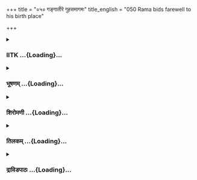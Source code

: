 +++
title = "०५० गङ्गातीरे गुहसमागमः"
title_english = "050 Rama bids farewell to his birth place"

+++
<div caption="श्रीराम-हरिसीताराममूर्ति-घनपाठिभ्यां वचनम्" class="audioEmbed" src="https://archive.org/download/Ramayana-recitation-Sriram-harisItArAmamUrti-Ghanapaati-v2/Kanda_2/Kanda_2_AYK-050-Gangatheere_Guhasamagamaha.mp3"></div>

<div class="js_include collapsed" newlevelforh1="3" title="IITK" unfilled url="/purANam/rAmAyaNam/audIchya-pAThaH/iitk/2_ayodhyAkANDam/04-chitrakUTa-prAptiH/050_gangAtIre_guhasamAgamaH.md">
<details><summary><h3>IITK ...{Loading}...</h3></summary>

Rama reaches Srngiberapura on the bank of the Ganga--Guha, chief of the
nishadas welcomes Rama.



#### श्लोकः
##### मूलम्
विशालान् कोसलान् रम्यान् यात्वा लक्ष्मणपूर्वजः।  
अयोध्याभिमुखो धीमान् प्राञ्जलिर्वाक्यमब्रवीत्॥2.50.1॥

##### शब्दार्थः
लक्ष्मणपूर्वजः Lakshmana's elder brother, धीमान् sagacious, रम्यान् beautiful, विशालान् vast, कोसलान् kingdom of Kosala, यात्वा  gone beyond, अयोध्याभिमुखः facing Ayodhya, प्राञ्जलिः with folded hands, वाक्यम् these words, अब्रवीत् spoke.

##### आङ्ग्लानुवादः
Having crossed the vast, beautiful kingdom of Kosala, the sagacious elder brother of Lakshmana stood facing Ayodhya with folded palms and saidः



#### श्लोकः
##### मूलम्
आपृच्छे त्वां पुरीश्रेष्ठे काकुत्स्थपरिपालिते।  
दैवतानि च यानि त्वां पालयन्ति वसन्ति च॥2.50.2॥

##### शब्दार्थः
काकुत्स्थपरिपालिते a city ruled by the Kakutsthas, पुरीश्रेष्ठे best among cities, त्वाम् you, यानि दैवतानि all those gods, वसन्ति inhabiting, पालयन्ति च are guarding  you also, आपृच्छे I am taking leave.

##### आङ्ग्लानुवादः
O Ayodhya, the best of cities ruled by those born in the Kakutstha race I take leave of you and of all those gods inhabiting and guarding you.



#### श्लोकः
##### मूलम्
निवृत्तवनवासस्त्वामनृणो जगतीपतेः।  
पुनर्द्रक्ष्यामि मात्रा च पित्रा च सह सङ्गतः॥2.50.3॥

##### शब्दार्थः
जगतीपतेः lord of the world (king Dasaratha), अनृणः free from debt, निवृत्तवनवासः having completed forest life, मात्रा च with mother, पित्रा च with father, सङ्गतः reunited, त्वाम्  you, पुनः again, द्रक्ष्यामि will see.

##### आङ्ग्लानुवादः
On completion of exile and my filial obligations to king Dasaratha, lord of the world, discharged, I shall, reunited with my parents, see you again.



#### श्लोकः
##### मूलम्
ततो रुधिरताम्राक्षो भुजमुद्यम्य दक्षिणम्।  
अश्रुपूर्णमुखो दीनोऽब्रवीज्जानपदं जनम्॥2.50.4॥

##### शब्दार्थः
ततः then, अश्रुपूर्णमुखः face filled with tears, रुधिरताम्राक्षः eyes copperred, दीनः dejected, दक्षिणम् right, भुजम् arm, उद्यम्य having raised, जानपदम् pertaining to villages, जनम् people, अब्रवीत् said.

##### आङ्ग्लानुवादः
He looked miserable, his copperred eyes filled with tears. He raised his right hand  
and said to the villagers who had come to see himः



#### श्लोकः
##### मूलम्
अनुक्रोशो दया चैव यथार्हं मयि वः कृतः।  
चिरं दुःखस्य पापीयो गम्यतामर्थसिद्धये॥2.50.5॥

##### शब्दार्थः
मयि in me, यथार्हम् appropriately, वः to you, दया चैव kindness, अनुक्रोशः compassion, कृतः  has been done, दुःखस्य of suffering, चिरम् for long, पापीयः is sinful, अर्थसिद्धये to discharge your duties, गम्यताम् go.

##### आङ्ग्लानुवादः
You have aptly shown your kindness and compassion to me. It is not proper to prolong one's grief. So do go and altend to your duties.



#### श्लोकः
##### मूलम्
तेऽभिवाद्य महात्मानं कृत्वा चापि प्रदक्षिणम्।  
विलपन्तो नरा घोरं व्यतिष्ठन्त क्वचित् क्वचित्॥2.50.6॥

##### शब्दार्थः
ते नराः those people, महात्मानम् highsouled, अभिवाद्य having paid respect, प्रदक्षिणं चापि circumambulation, कृत्वा having made, घोरम् frightfully, विलपन्तः  lamenting, क्वचित् क्वचित् hither and thither, व्यतिष्ठन्त stood (looking at him).

##### आङ्ग्लानुवादः
All of them paid their homage by circumambulating the highsouled Rama. Crying  
bitterly, they stood here and there.



#### श्लोकः
##### मूलम्
तथा विलपतां तेषामतृप्तानां च राघवः।  
अचक्षुर्विषयं प्रायाद्यथार्कः क्षणदामुखे॥2.50.7॥

##### शब्दार्थः
अतृप्तानाम् not satisfied, तेषाम् them, तथा in that manner, विलपताम् lamenting, राघवः Rama, क्षणदामुखे at nightfall, अर्कः the Sun, यथा like that, अचक्षुर्विषयम् out of sight, प्रायात् went.

##### आङ्ग्लानुवादः
Not yet satisfied (they wanted to linger longer), they stood weeping, while Rama went out of sight just as the Sun disappears at nightfall.



#### श्लोकः
##### मूलम्
ततो धान्यधनोपेतान् दानशीलजनान् शिवान्।  
अकुतश्चिद्भयान् रम्यांश्चैत्ययूपसमावृतान्॥2.50.8॥  
उद्यानाम्रवनोपेतान् सम्पन्नसलिलाशयान्।  
तुष्टपुष्टजनाकीर्णान् गोकुलाकुलसेवितान्॥2.50.9॥  
लक्षणीयान्नरेन्द्राणां ब्रह्मघोषाभिनादितान्।  
रथेन पुरुषव्याघ्रः कोसलानत्यवर्तत॥2.50.10॥

##### शब्दार्थः
ततः then, पुरुषव्याघ्रः tiger (best) among men (Rama), धान्यधनोपेतान् rich in wealth and foodgrain, दानशीलजनान् with charitable people, शिवान् auspicious, अकुतश्चिद्भयान् free from fear, रम्यान् charming, चैत्ययूपसमावृतान् surrounded by sacrificial altars and posts, उद्यानाम्रवनोपेतान् filled with pleasure gardens and mango groves, सम्पन्नसलिलाशयान् tanks filled with water, तुष्टपुष्टजनाकीर्णान् full of contented and wellnourished people, गोकुलाकुलसेवितान् with herds of cattle, नरेन्द्राणाम् for kings, लक्षणीयान् fit to be seen, ब्रह्मघोषाभिनादितान् echoed with the sounds of Vedic recitations, कोसलान् Kosala kingdom, रथेन by the chariot, अत्यवर्तत crossed over.

##### आङ्ग्लानुवादः
Rama, the best  of men, crossed the auspicious land of Kosala which was worth seeing by kings. It looked charming with sacrificial posts and altars, pleasure gardens and mango groves and tanks filled with water. It was rich with herds of  
cattle, wealth and foodgrains. It was inhabited by charitable, contented and wellnourished people free from fear from any quarter. And it reverberated with the sounds of Vedic recitations.



#### श्लोकः
##### मूलम्
मध्येनमुदितं स्फीतं रम्योद्यानसमाकुलम्।  
राज्यं भोग्यं नरेन्द्राणां ययौ धृतिमतां वरः॥2.50.11॥

##### शब्दार्थः
धृतिमताम् among those endowed with fortitude, वरः best, मुदितम् pleased, स्फीतम्  prosperous, रम्योद्यानसमाकुलम् full of ravishing gardens, नरेन्द्राणाम् of kings, भोग्यम् fit to be enjoyed, राज्यम् of that kingdom, मध्येन in its middle, ययौ went.

##### आङ्ग्लानुवादः
Rama, the greatest among those endowed with fortitude, travelled through the  
middle of the kingdom which was pleasing, prosperous and full of ravishing gardens fit to be enjoyed by kings.



#### श्लोकः
##### मूलम्
तत स्त्रिपथगां दिव्यां शिवतोयामशैवलाम्।  
ददर्श राघवो गङ्गां पुण्यामृषिनिषेविताम्॥2.50.12॥

##### शब्दार्थः
तत्र there, राघवः Rama, त्रिपथगाम् flowing in three worlds, रम्याम् beautiful, शिवतोयाम् sacred waters, आशैवलाम् free from moss, पुण्याम् holy, ऋषिसेविताम्  worshipped by sages, गङ्गाम् Ganga, ददर्श saw.

##### आङ्ग्लानुवादः
There Rama saw the holy Ganga flowing in three (worlds) with her sacred waters, free from moss, and worshipped by sages.



#### श्लोकः
##### मूलम्
आश्रमैरविदूरस्थैः श्रीमद्भिस्समलङ्कृताम्।  
कालेऽप्सरोभिर्हृष्टाभिस् सेविताम्भोह्रदां शिवाम्॥2.50.13॥

##### शब्दार्थः
अविदूरस्थैः by those situated not far away, श्रीमद्भिः by the graceful, आश्रमैः by hermitages, समलङ्कृताम् adorned with, काले at times, हृष्टाभिः delightful, अप्सरोभिः by nymphs, सेविताम्भोह्रदाम् sport in her lakes, शिवाम् auspicious  (Ganga).

##### आङ्ग्लानुवादः
The holy Ganga, adorned with graceful hermitages situated not far away is visited at times by delightful nymphs who sport in her lakes.



#### श्लोकः
##### मूलम्
देवदानवगन्धर्वैः किन्नरैरुपशोभिताम्।  
नानागन्धर्वपत्नीभिस् सेवितां सततं शिवाम्॥2.50.14॥

##### शब्दार्थः
देवदानवगन्धर्वैः by devatas, danavas, and gandharvas, किन्नरैः by kinneras, उपशोभिताम्  looking splendid, नानागन्धर्वपत्नीभिः by wives of several gandharvas, सततम् always, सेविताम्, inhabited, शिवाम् auspicious(Ganga).

##### आङ्ग्लानुवादः
The Ganga is graced by devatas, danavas, gandharvas and kinneras. Wives of several gandharvas always visit this auspicious river.



#### श्लोकः
##### मूलम्
देवाऽऽक्रीडशताकीर्णां देवोद्यानशतायुताम्।  
देवार्थमाकाशगमां विख्यातां देवपद्मिनीम्॥2.50.15॥

##### शब्दार्थः
देवाऽऽक्रीडशताकीर्णां filled with hundreds of hills serving as sporting places for devatas देवोद्यानशतायुताम् hundreds of pleasuregardens for devatas, देवार्थम् for the sake of devatas, आकाशगमाम् flowing through heaven, देवपद्मिनीम् as Devapadmini, where celestial lotuses grow, विख्याताम् is wellknown.

##### आङ्ग्लानुवादः
Since this river flows through heavens for the gods, it is wellknown as 'Devapadmini' where celestial lotuses grow. The river embraces hundreds of hills serving as sporting places and pleasuregardens for gods.



#### श्लोकः
##### मूलम्
जलाघाताट्टहासोग्रां फेननिर्मलहासिनीम्।  
क्वचिद्वेणीकृतजलां क्वचिदावर्तशोभिताम्॥2.50.16॥

##### शब्दार्थः
जलाघाताट्टहासोग्राम् ferocious with the sound of dashing waters resembling loud laughter, फेननिर्मलहासिनीम् with the sparkling smile of foam, क्वचित् at some places, वेणीकृतजलाम्  with waters flowing straight like a maiden's braid, क्वचित् at some places, आवर्तशोभिताम् shining with whirlpools.

##### आङ्ग्लानुवादः
The sound of dashing waters of the Ganga is like her laughter and the foam like her sparkling smile. Here she flows straight like the braid of a maiden and there in whirlpools.



#### श्लोकः
##### मूलम्
क्वचित् स्तिमितगम्भीरां क्वचिद्वेगजलाकुलाम्।  
क्वचिद्गम्भीरनिर्घोषां क्वचिद्भैरवनिस्वनाम्॥2.50.17॥

##### शब्दार्थः
क्वचित् at places, स्तिमितगम्भीराम् was deep and quiet, क्वचित् at places, वेगजलाकुलाम् perturbed due to fastflowing waters, क्वचित् at places, गम्भीरनिर्घोषाम् making majestic sound, क्वचित् at some place, भैरवनिस्वनाम् makes dreadful sounds.

##### आङ्ग्लानुवादः
Here the Ganga runs deep but quiet, there she looks perturbed due to fastflowing waters, here she flows with a deep groan and there with a dreadful roar.



#### श्लोकः
##### मूलम्
देवसङ्घाप्लुतजलां निर्मलोत्पलशोभिताम्।  
क्वचिदाभोगपुलिनां क्वचिन्निर्मलवालुकाम्॥2.50.18॥

##### शब्दार्थः
देवसङ्घाप्लुतजलाम् in the waters of which hosts of celestials take ablutions, निर्मलोत्पलशोभिताम् decked with pure blue lilies, क्वचित् at some places, अभोगपुलिनाम् with curved banks, क्वचित् at some places, निर्मलवालुकाम् white sands.

##### आङ्ग्लानुवादः
Here hosts of celestials take their ablutions and there she shines with lilies of pure blue. Here her banks are curved and there her bed is dotted with patches of white sand.



#### श्लोकः
##### मूलम्
हंससारससङ्घुष्टां चक्रवाकोपकूजिताम्।  
सदा मदैश्च विहगैरभिसन्नादितान्तराम्॥2.50.19॥

##### शब्दार्थः
हंससारससङ्घुष्टाम् reverberating with cries of swans and cranes, चक्रवाकोपकूजिताम् filled with cries of chakravakas (ruddy geese), सदामदैः विहगैः always filled with passionate birds, अभिसन्नादितान्तराम् filled with sounds at intervals.

##### आङ्ग्लानुवादः
The river reverberates with the cries of swans, cranes and chakravakas (ruddy goose). It rings intermittently with the chirpings of birds charged with endless pasison.



#### श्लोकः
##### मूलम्
क्वचित्तीररुहैर्वृक्षैर्मालाभिरिवशोभिताम्।  
क्वचित्फुल्लोत्पलच्छन्नां क्वचित्पद्मवनाकुलाम्॥2.50.20॥

##### शब्दार्थः
क्वचित् at some places,तीररुहैः grown on the banks,वृक्षैः with trees, मालाभिरिव like  garlands,शोभिताम् decorated, क्वचित् at some places, फुल्लोत्पलच्छन्नाम् covered with fulblown waterlilies, क्वचित् at some places, पद्मवनाकुलाम् spread with multitudes of lotuses.

##### आङ्ग्लानुवादः
Here on her banks stand trees adorned as though with garlands, and there in her waters abound fullblown lilies and a forest of lotuses.



#### श्लोकः
##### मूलम्
क्वचित्कुमुदषण्डैश्च कुड्मलैरुपशोभिताम्।  
नानापुष्परजोध्वस्तां समदामिव च क्वचित्॥2.50.21॥

##### शब्दार्थः
क्वचित् at some places, कुमुदषण्डैश्च with hosts of waterlilies,  कुड्मलैः halfblown flowers, उपशोभिताम् adorned, नानापुष्परजोध्वस्ताम् pollen from different kinds of flowers, क्वचित् in some places, समदाम् इव as if intoxicated with passion.

##### आङ्ग्लानुवादः
Here she is decked with hosts of waterlilies and halfblown flowers while elsewhere she looks intoxicated with the pollen fallen from various flowers.



#### श्लोकः
##### मूलम्
व्यपेतमलसङ्घातां मणिनिर्मलदर्शनाम्।  
दिशागजैर्वनगजै र्मत्तैश्च वरवारणैः॥2.50.22॥  
देवोपवाह्यैश्च मुहुस्सन्नादितवनान्तराम्।

##### शब्दार्थः
व्यपेतमलसङ्घाताम् cleansed of heaps of impurities, मणिनिर्मलदर्शनाम् appearing like a  
transparent gem, दिशागजैः by the elephants gaurding the quarters, मत्तैश्च by intoxicated ones, वनगजैः wild elephants, देवोपवाहैः by those suitable for carrying gods,  वरवारणैः with excellent elephants, मुहुः repeatedly, सन्नादितवनान्तराम् resounding in the interiors of the forest.

##### आङ्ग्लानुवादः
The river, cleansed of heaps of impurities, appears like a transparent gem. The interiors of forests on her banks always resounds with the trumpeting of mighty, intoxicated, wild elephants guarding the quarters, fit to be the vehicles of gods.



#### श्लोकः
##### मूलम्
प्रमदामिव यत्नेन भूषितां भूषणोत्तमैः॥2.50.23॥  
फलैः पुष्पैः किसलयैर्वृतां गुल्मैर्द्विजैस्तथा।  
शिंशुमारैश्च नक्रैश्च भुजङ्गैश्च निषेविताम्॥2.50.24॥

##### शब्दार्थः
फलैः with fruits, पुष्पैः with flowers, किसलयैः with tender leaves or shoots, गुल्मैः with shrubs, तथा similarly, द्विजैः with birds, वृताम् encompassed, भूषणोत्तमैः with excellent ornaments, यत्नेन carefully, भूषिताम् decorated, प्रमदामिव like a woman,  शिंशुमारैश्च small whales, नक्रैश्च with crocodiles, भुजङ्गैश्च with serpents, निषेविताम् is served.

##### आङ्ग्लानुवादः
Just like a lady, Ganga is decorated with the best of ornaments her banks are filled with fruits, flowers, tender leaves or shoots and (flowering) shrubs. It is inhabited by birds and brahmins and infested with sisumaras (small whales), crocodiles and serpents.



#### श्लोकः
##### मूलम्
विष्णुपादच्युतां दिव्यामपापां पापनाशिनीम्।  
तां शङ्करजटाजूटाद्भ्रष्टां सागरतेजसा॥2.50.25॥  
समुद्रमहिषीं गङ्गां सारसक्रौञ्चनादिताम्।  
आससाद महाबाहुः शृङ्गिबेरपुरं प्रति॥2.50.26॥

##### शब्दार्थः
महाबाहुः mightyarmed, विष्णुपादच्युताम् dropped from the feet of lord Visnu, दिव्याम् divine, अपापाम् sinless, पापनाशिनीम् destroyer of sins, सागरतेजसा due to the effulgence (penance) of Sagara's son (Bhagiratha), शङ्कर जटाजूटात् from the matted hair of lord Siva, भ्रष्टाम्  
dropped, समुद्रमहिषीम् consort of the Ocean, सारसक्रौञ्चनादिताम् echoed with the cries of kraunchas and herons, तां गङ्गाम् that Ganga, शृङ्गिबेरपुरं प्रति towards Srngiberapura, आससाद reached.

##### आङ्ग्लानुवादः
Mightyarmed Rama reached Srngaberapura on the bank of this consort of the ocean, this Ganga loud with the cries of kraunchas and herons. This sinless, divine Ganga, destroyer of sins who flows from the feet of lord Visnu and by the effulgence (penance) of Sagara's son (Bhagiratha) emerged from the matted locks of lord Siva.



#### श्लोकः
##### मूलम्
तामूर्मिकलिलावर्तामन्ववेक्ष्य महारथः।  
सुमन्त्रमब्रवीत्सूतमिहैवाद्य वसामहे॥2.50.27॥

##### शब्दार्थः
महारथः great chariotwarrior, ऊर्मिकलिलावर्ताम् river full of tumultuous waves with  whirlpools, ताम् that, अन्ववेक्ष्य on beholding, सूतम् charioteer, सुमन्त्रम् Sumantra, अब्रवीत् said, अद्य today, अत्रैव here itself, वसामहे will spend.

##### आङ्ग्लानुवादः
Beholding river Ganga full of waves and whirlpools, the great chariotwarrior (Rama) said to Sumantraः We shall spend the night here.



#### श्लोकः
##### मूलम्
अविदूरादयं नद्या बहुपुष्पप्रवालवान्।  
सुमहानिङ्गुदीवृक्षो वसामोऽत्रैव सारथे॥2.50.28॥

##### शब्दार्थः
सारथे O charioteer, नद्याः river's, अविदूरात् not far from, बहुपुष्पप्रवालवान् having many flowers and budding leaves, सुमहान् very large, अयम् this, इङ्गुदीवृक्षः Ingudi tree, अत्रैव here itself, वसामः shall stay.

##### आङ्ग्लानुवादः
O charioteer there is a very large ingudi (almond) tree not far from the river, luxuriant with flowers and budding leaves. We shall stay there tonight.



#### श्लोकः
##### मूलम्
द्रक्ष्यामस् सरितां श्रेष्ठां सम्मान्यसलिलां शिवाम्।  
देवदानवगन्धर्वमृगमानुषपक्षिणाम्॥2.50.29॥

##### शब्दार्थः
देवदानवगन्धर्वमृगमानुषपक्षिणाम् for devas, danavas, gandharvas, beasts, serpents, men and birds, शिवाम् auspicious one, सम्मान्यसलिलाम् a river of venerable (holy) waters, सरितां श्रेष्ठाम्  best among rivers, द्रक्ष्यामः we shall see.

##### आङ्ग्लानुवादः
We shall watch Ganga, the best among rivers, whose holy waters are respected by gods, demons, gandharvas, beasts, serpents, men and birds alike.



#### श्लोकः
##### मूलम्
लक्ष्मणश्च सुमन्त्रश्च बाढमित्येव राघवम्।  
उक्त्वा तमिङ्गुदीवृक्षं तदोपययतुर्हयैः॥2.50.30॥

##### शब्दार्थः
लक्ष्मणश्च Lakshmana, सुमन्त्रश्च Sumantra, राघवम् Rama, बाढमित्येव 'Be it so', उक्त्वा   saying, तदा then, हयैः with horses, तम् that, इङ्गुदीवृक्षम् ingudi tree, उपययतुः both  
approached.

##### आङ्ग्लानुवादः
Lakshmana and Sumantra agreed with Rama, saying 'Be it so' and turned the horses towards that ingudi tree.



#### श्लोकः
##### मूलम्
रामोऽभियाय तं रम्यं वृक्षमिक्ष्वाकुनन्दनः।  
रथादवातरत्तस्मात्सभार्यस् सहलक्ष्मणः॥2.50.31॥

##### शब्दार्थः
इक्ष्वाकुनन्दनः the delight of the Ikshvakus, रामः Rama, रम्यम् beautiful, तं वृक्षम् that tree, अभियाय having reached, सभार्यः with his consort, सहलक्ष्मणः with Lakshmana, तस्मात्  from that, रथात् chariot, अवातरत् alighted.

##### आङ्ग्लानुवादः
Rama, delight of the Ikshvakus, along with his consort and Lakshmana reached that beautiful tree and alighted from the chariot.



#### श्लोकः
##### मूलम्
सुमन्त्रोऽप्यवतीर्यास्मान्मोचयित्वा हयोत्तमान्।  
वृक्षमूलगतं राममुपतस्थे कृताञ्जलिः॥2.50.32॥

##### शब्दार्थः
सुमन्त्रोऽपि Sumantra also, अस्मात् from that chariot, अवतीर्य having alighted, हयोत्तमान् the best of horses, मोचयित्वा having unyoked, कृताञ्जलिः with folded palms, वृक्षमूलगतम् sitting  
at the foot of the tree, रामम् Rama, उपतस्थे stood near.

##### आङ्ग्लानुवादः
Sumantra also got off the chariot, unyoked the horses and with folded palms stood near Rama who had already reached the foot of the tree.



#### श्लोकः
##### मूलम्
तत्र राजा गुहो नाम रामस्यात्मसमस्सखा।  
निषादजात्यो बलवान् स्थपतिश्चेति विश्रुतः॥2.50.33॥

##### शब्दार्थः
तत्र there, रामस्य to Rama, आत्मसमः like his own self, सखा friend, निषादजात्यः hunter by  race, बलवान् powerful, स्थपतिश्चेति lord of nishada tribe, विश्रुतः wellknown, गुहो नाम Guha by name, राजा king.

##### आङ्ग्लानुवादः
There lived the mighty king Guha who was born in the race of nishadas (hunters) and became famous as their lord. He was a friend to Rama who was like his own self.



#### श्लोकः
##### मूलम्
स शृत्वा पुरुषव्याघ्रं रामं विषयमागतम्।  
वृद्धैः परिवृतोऽमात्यैः ज्ञातिभिश्चाभ्युपागतः॥2.50.34॥

##### शब्दार्थः
सः he, पुरुषव्याघ्रम् (best) among men, रामम् Rama, विषयम् to his region, आगतम् having arrived, शृत्वा having heard, वृध्दैः by the aged, अमात्यैः by the ministers, ज्ञातिभिश्च by the people of his clan, परिवृतः surrounded by, अभ्युपागतः approached him.

##### आङ्ग्लानुवादः
Having come to know that Rama, the best among men, had arrived in his region Guha accompanied by senior ministers and people of his clan came to greet him.



#### श्लोकः
##### मूलम्
ततो निषादाधिपतिं दृष्ट्वा दूरादुपस्थितम्।  
सह सौमित्रिणा रामस् समागच्छद्गुहेन सः॥2.50.35॥

##### शब्दार्थः
ततः then, उपस्थितम् approaching, निषादाधिपतिं king of the nishadas, दूरात् from a distance, दृष्ट्वा having seen, सौमित्रिणा सह along with Lakshmana, सः रामः that Rama, गुहेन with Guha, समागच्छत् went forward.

##### आङ्ग्लानुवादः
When Rama and Lakshmana saw from a distance that Guha, king of the nishadas, was approaching them, they went forward to receive him.



#### श्लोकः
##### मूलम्
तमार्तस्सम्परिष्वज्य गुहो राघवमब्रवीत्।  
यथाऽयोध्या तथेयं ते राम किं करवाणि ते॥2.50.36॥  
ईदृशं हि महाबाहो कः प्राप्स्यत्यतिथिं प्रियम्।

##### शब्दार्थः
आर्तः in anguish, गुहः Guha, तं राघवम् to Rama, सम्परिष्वज्य having embraced, अब्रवीत्  said, राम O Rama, ते to you, अयोध्या Ayodhya, यथा as how,  इयम् this city, तथा like that, ते to you, किम् what, करवाणि shall I do?, महाबाहो O mightyarmed one, ईदृशम् such, प्रियम्  beloved, अतिथिम् guest, कः who, प्राप्स्यति will get.

##### आङ्ग्लानुवादः
Overwhelmed with grief (to see Rama in bark), Guha embraced Rama and said This is just like Ayodhya to you. What can I do for you? O mightyarmed Rama, who can have the good fortune of receiving  such a beloved guest like you?



#### श्लोकः
##### मूलम्
ततो गुणवदन्नाद्यमुपादाय पृथग्विधम्॥2.50.37॥  
अर्घ्यं चोपानयत्क्षिप्रं वाक्यं चेदमुवाच ह।

##### शब्दार्थः
ततः thereafter, पृथग्विधम् various kinds of, गुणवत् of good quality, अन्नाद्यम् rice and other eatables, उपादाय having brought, क्षिप्रम् quickly, अर्घ्यं च drinks also, उपानयत् he brought, इदम् वाक्यं च these words, उवाच ह also spoke.

##### आङ्ग्लानुवादः
Thereafter he quickly brought rice and various kinds of tasty food and drink as welcome offerings and said to himः



#### श्लोकः
##### मूलम्
स्वागतं ते महाबाहो तवेयमखिला मही॥2.50.38॥  
वयं प्रेष्या भवान्भर्ता साधु राज्यं प्रशाधि नः।

##### शब्दार्थः
महाबाहो O mightyarmed one, ते to you, स्वागतम् welcome, अखिला entire, इयं मही this land, तव is yours, वयम् we, प्रेष्याः are attendants, भवान् you, भर्ता master, नः for us, राज्यम् this  
kingdom, साधु worthy of, प्रशाधि rule.

##### आङ्ग्लानुवादः
O mightyarmed prince, welcome to you This entire land belongs to you. You are our master and we, your servants. Rule this kingdom happily.



#### श्लोकः
##### मूलम्
भक्ष्यं भोज्यं च पेयं च लेह्यंचेदमुपस्थितम्॥2.50.39॥  
शयनानि च मुख्यानि वाजिनां खादनं च ते।

##### शब्दार्थः
भक्ष्यम् food to be eaten by biting, भोज्यम् food to be eaten by chewing, पेयम् food fit for drinking, लेह्यं च food fit for licking, मुख्यानि excellent, शयनानि beds, ते for you,  वाजिनाम् for horses, खादनं च also fodder, इदम् here, उपस्थितम् awaits.

##### आङ्ग्लानुवादः
All kinds of food to be taken by biting, chewing, drinking and licking are here for you. There is an excellent bed ready. There are also enough fodder for the horses.



#### श्लोकः
##### मूलम्
एवं ब्रुवाणं तु गुहं राघवः प्रत्युवाच ह॥2.50.40॥  
अर्चिताश्चैव हृष्टाश्च भवता सर्वथा वयम्।  
पद्भ्यामभिगमाच्चैव स्नेहसन्दर्शनेन च॥2.50.41॥

##### शब्दार्थः
एवम् in this way, ब्रुवाणम् speaking, गुहम् to Guha, राघवः Rama, प्रत्युवाच ह replied, वयम् we, सर्वथा in every way, भवता by you, पद्भ्याम् on foot, अभिगमाच्चैव coming to meet  us, स्नेहसन्दर्शनने च showing your friendliness, अर्चिताश्चैव we have been worshipped,  हृष्टाश्च also pleased.

##### आङ्ग्लानुवादः
Hearing (the words of) Guha, Rama replied By coming on foot to meet us and by displaying your friendliness, you have amply honoured us and pleased us.



#### श्लोकः
##### मूलम्
भुजाभ्यां साधु पीनाभ्यां पीडयन्वाक्यमब्रवीत्॥  
दिष्ट्या त्वां गुह पश्यामि ह्यरोगं सह बान्धवैः।  
अपि ते कुशलं राष्ट्रे मित्रेषु च धनेषु च॥2.50.42॥

##### शब्दार्थः
पीनाभ्याम् strong, भुजाभ्याम् with his arms, साधु tightly, पीडयन् pressing together, वाक्यम् words, अब्रवीत् said, गुह O Guha, दिष्ट्या luckily, सह बान्धवैः with all relations, अरोगम् hale and hearty, त्वाम् you, पश्यामि am seeing, ते your, राष्ट्रे kingdom, मित्रेषु in friends, धनेषु च wealth also, अपि कुशलम् (hope) all is well.

##### आङ्ग्लानुवादः
Rama embracing him tightly with his strong arms said, O Guha it is fortunate that I am able to see you and your relations in good health. Hope, all is well with your friends, kingdom and (collection of) revenue.



#### श्लोकः
##### मूलम्
यत्त्विदं भवता किञ्चित्प्रीत्या समुपकल्पितम्।  
सर्वं तदनुजानामि न हि वर्ते प्रतिग्रहे॥2.50.43॥

##### शब्दार्थः
भवता by you, प्रीत्या with affection, इदम् now, यत् किञ्चित् whatever, समुकल्पितम् has been arranged, तत् सर्वम् all that, अनुजानामि I am accepting (giving you back), प्रतिग्रहे in acceptance, न वर्ते हि unable.

##### आङ्ग्लानुवादः
I must give you back whatever you have offered me so affectionately. I am not in a position to accept anything.



#### श्लोकः
##### मूलम्
कुशचीराजिनधरं फलमूलाशिनं च माम्।  
विद्धि प्रणिहितं धर्मे तापसं वनगोचरम्॥2.50.44॥

##### शब्दार्थः
माम् me, कुशचीराजिनधरम् wearing garments made of bark, kusa grass and antelope skin, फलमूलाशिनम् susbsisting on fruits and roots, धर्मे in righteousness, प्रणिहितम् initiated, वनगोचरम् wandering in the forest, तापसम् like an ascetic, विद्धि you may know.

##### आङ्ग्लानुवादः
You must know me as an ascetic devoted to righeousness,and as a wanderer in the forest wearing garments made of bark, kusa grass and antelope skin, subsisting on fruits and roots.



#### श्लोकः
##### मूलम्
अश्वानां खादनेनाहमर्थी नान्येन केनचित्।  
एतावताऽत्र भवता भविष्यामि सुपूजितः॥2.50.45॥

##### शब्दार्थः
अहम् I, अश्वानाम् for horses, खादनेन with fodder, अर्थी I am a seeker, अन्येन by other thing, केनचित् with any one, न not, अत्र here, एतावता to this extent, भवता by you, सुपूजितः wellhonoured, भविष्यामि shall become.

##### आङ्ग्लानुवादः
What I now need is fodder for the horses. Nothing more. If you can do this much, I'll deem it a great honour.



#### श्लोकः
##### मूलम्
एते हि दयिता राज्ञः पितुर्दशरथस्य मे।  
एतैस्सुविहितैरश्वै भविष्याम्यहमर्चितः॥2.50.46॥

##### शब्दार्थः
एते these horses, मे पितुः my father's, दशरथस्य राज्ञः king Dasaratha's, दयिताः liked, सुविहितैः welltended, एतैः by these, अश्वैः with horses, अहम् I, अर्चितः worshipped,  भविष्यामि shall become.

##### आङ्ग्लानुवादः
If these horses which are the favourites of my father, king Dasaratha are wellfed, I shall consider myself honoured.



#### श्लोकः
##### मूलम्
अश्वानां प्रतिपानं च खादनं चैव सोऽन्वशात्।  
गुहस्तत्रैव पुरुषां स्त्वरितं दीयतामिति॥2.50.47॥

##### शब्दार्थः
सः that, गुहः Guha, तत्रैव there itself, पुरुषान् men, अश्वानाम् for the horses, प्रतिपानं च liquids like water, खादनं चैव forage, त्वरितम् quickly, दीयतामिति be given, अन्वशात् ordered.

##### आङ्ग्लानुवादः
Guha ordered the men standing there Give these horses liquids like water and forage.



#### श्लोकः
##### मूलम्
ततश्चीरोत्तरासङ्गः सन्ध्यामन्वास्य पश्चिमाम्।  
जलमेवाददे भोज्यं लक्ष्मणेनाऽऽहृतं स्वयम्॥2.50.48॥

##### शब्दार्थः
ततः then, चीरोत्तरासङ्गः upper robe, पश्चिमां सन्ध्याम् Sandhya,  अन्वास्य offering oblations,  
लक्ष्मणेन by Lakshmana, स्वयम् himself, आहृतम् which has been brought, जलमेव water only, भोज्यम् as food, आददे partook.

##### आङ्ग्लानुवादः
Rama wearing the upper garment then offered oblations to Sandhya and partook of only water as refreshment, brought by Lakshmana.



#### श्लोकः
##### मूलम्
तस्य भूमौ शयानस्य पादौ प्रक्षाल्य लक्ष्मणः।  
सभार्यस्य ततोऽभ्येत्य तस्थौ वृक्षमुपाश्रितः॥2.50.49॥

##### शब्दार्थः
लक्ष्मणः Lakshmana, भूमौ on the ground, शयानस्य for sleeping, सभार्यस्य with his consort, तस्य his, पादौ feet, प्रक्षाल्य having washed, ततः then, अभ्येत्य having gone towards, वृक्षम् tree, उपाश्रितः took refuge, तस्थौ he stood.

##### आङ्ग्लानुवादः
Lakshmana washed the feet of Rama who along with his consort lay upon the ground, and returned to take rest under the tree.



#### श्लोकः
##### मूलम्
गुहोऽपि सह सूतेन सौमित्रिमनुभाषयन्।  
अन्वजाग्रत्ततो राममप्रमत्तो धनुर्धरः॥2.50.50॥

##### शब्दार्थः
गुहोऽपि Guha also, सूतेन सह along with the charioteer, सौमित्रिम् to Lakshmana, अनुभाषयन् while talking, ततः then, धनुर्धरः bow in hand, अप्रमत्तः by being vigilant, रामम् about Rama, अन्वजाग्रत् kept awake.

##### आङ्ग्लानुवादः
Guha, bow in hand, conversing with Sumantra and Soumitri (Son of Sumitra, Lakshmana) then kept vigil over Rama by remaining awake (all night).



#### श्लोकः
##### मूलम्
तथा शयानस्य ततोऽस्य धीमतो  
यशस्विनो दाशरथेर्महात्मनः।  
अदृष्टदुःखस्य सुखोचितस्य सा  
तदाव्यतीयाय चिरेण शर्वरी॥2.50.51॥

##### शब्दार्थः
ततः then, अदृष्टदुःखस्य one who never experienced troubles, सुखोचितस्य used to comforts, धीमतः sagacious, यशस्विनः illustrious, महात्मनः magnanimous, तदा then, तथा like that, शयानस्य lying down, अस्य दाशरथेः for this son of Dasaratha (Rama), सा that, शर्वरी  night, चिरेण as of long duration, व्यतीयाय passed.

##### आङ्ग्लानुवादः
As the wise, illustrious, magnanimous son of Dasaratha (Rama) who was used to pleasures and not discomfort lay on the ground, the long night slipped away.  

#### समाप्तिः
 श्रीमद्रामायणे वाल्मीकीय आदिकाव्ये अयोध्याकाण्डे पञ्चाशस्सर्गः॥  
Thus ends the fiftieth sarga of Ayodhyakanda of the holy Ramayana, the first epic composed by sage Valmiki.

</details>
</div>
<div class="js_include collapsed" newlevelforh1="3" title="भूषणम्" unfilled url="/purANam/rAmAyaNam/audIchya-pAThaH/TIkA/bhUShaNa_iitk/2_ayodhyAkANDam/04-chitrakUTa-prAptiH/050_gangAtIre_guhasamAgamaH.md">
<details><summary><h3>भूषणम् ...{Loading}...</h3></summary>



विशालान् कोसलान् रम्यान् यात्वा लक्ष्मणपूर्वजः ।  

अयोध्याभिमुखो धीमान् प्राञ्जलिर्वाक्यमब्रवीत्  ॥  २।५०।१  ॥   

विशालानिति । कोसलान् यात्वा अन्तपर्यन्तदक्षिणकोसलान् यात्वेत्यर्थः  ॥ 
२।५०।१  ॥   

  

आपृच्छे त्वां पुरिश्रेष्ठे काकुत्स्थपरिपालिते ।  

दैवतानि च यानि त्वां पालयन्त्यावसन्ति च  ॥  २।५०।२  ॥   

निवृत्तवनवासस्त्वामनृणो जगतीपतेः ।  

पुनर्द्रक्ष्यामि मात्रा च पित्रा च सह सङ्गतः  ॥  २।५०।३  ॥   

निर्गमनावसरे शिष्टाचारप्राप्तस्य पुरदेवतानमस्कारस्य
कार्यसङ्कटेनाकृतत्वादिदानीमयोध्याराज्यसीमान्ते स्थित्वा आरब्धस्य
चतुर्द्दशवर्षावधिकव्रतस्य निर्विघ्नपरिसमाप्त्यर्थं
पुरदेवतानमस्कारपूर्वकमभ्यनुज्ञां प्रार्थयते--आपृच्छ इत्यादिना । यानीति
तान्यप्यापृच्छ इत्यर्थसिद्धम्  ॥  २।५०।२३  ॥   

  

ततो रुधिरताम्राक्षो भुजमुद्यम्य दक्षिणम् ।  

अश्रुपूर्णमुखो दीनो ऽब्रवीज्जानपदं जनम्  ॥  २।५०।४  ॥   

तत इति । भुजोद्यमनं रथवेगेन दूरगमनात्, अश्रुपूर्णमुखत्वं तदश्रुदर्शनात्
। जनं दर्शनार्थमागतम्  ॥  २।५०।४  ॥   

  

अनुक्रोशो दया चैव यथार्हं मयि वः कृतः ।  

चिरं दुःखस्य पापीयो गम्यतामर्थसिद्धये  ॥  २।५०।५  ॥   

अनुक्रोश इति । अनुक्रोशः आदरः । दया अनुकम्पा । यथार्हं स्वामित्वानुगुणम्
। वः युष्माभिः । कृतः कृता चेत्यपि द्रष्टव्यम् । दुःखस्य अनुभूयमानस्य
दुःखस्य । चिरं चिरकालविशिष्टत्वम् । पापीयः अशोभनम् । मद्दर्शने भवतां
दुःखमभिवर्द्धते अतो गम्यताम्, अर्थसिद्धये गृहकृत्यादिकरणाय  ॥  २।५०।५
 ॥   

  

ते ऽभिवाद्य महात्मानं कृत्वा चापि प्रदक्षिणम् ।  

विलपन्तो नरा घोरं व्यतिष्ठन्त क्वचित्क्वचित्  ॥  २।५०।६  ॥   

त इति । व्यतिष्ठन्त रामदर्शनाशया शीघ्रं न जग्मुरित्यर्थः  ॥  २।५०।६  ॥   

  

तथा विलपतां तेषामतृप्तानां च राघवः ।  

अचक्षुर्विषयं प्रायाद्यथार्कः क्षणदामुखे  ॥  २।५०।७  ॥   

तथेति । विलपतामित्यनादरे षष्ठी । अचक्षुर्विषयं चक्षुर्विषयताभावम् ।
क्षणदामुखे निशामुखे  ॥  २।५०।७  ॥   

  

ततो धान्यधनोपेतान् दानशीनजनाञ्छिवान् ।  

अकुतश्चिद्भयान् रम्यांश्चैत्ययूपसमावृतान्  ॥  २।५०।८  ॥   

उद्यानाम्रवणोपेतान् सम्पन्नसलिलाशयान् ।  

तुष्टपुष्टजनाकीर्णान् गोकुलाकुलसेवितान्  ॥  २।५०।९  ॥   

लक्षणीयान् नरेन्द्राणां ब्रह्मघोषाभिनादितान् ।  

रथेन पुरुषव्याघ्रः कोसलानत्यवर्त्तत  ॥  २।५०।१०  ॥   

दुस्त्यजामपि राज्यश्रियं तृणीकृत्य गतवान् राम इति द्योतयितुमृषिः
कोसलानभिवर्णयति--तत इत्यादिना । धनधान्ययोः प्रयोजनमाह दानेति ।
चैत्ययूपसमावृतान् चैत्यानि देवतायतनानि यूपाः सर्वतोमुखादियागप्रख्यापकाः
यूपाकारत्वेन स्थापिताः स्तम्भाः । उद्यानानि पुष्पवाटिकाः । सम्पन्नाः
सम्पूर्णाः गोकुलैराकुलं निबिडं यथा भवति तथा सेवितान् । नरेन्द्राणां
लक्षणीयान् एकैकशो नगरसदृशत्वेन लक्षयितुं योग्यान् । कोसलान्
कोसलदेशस्थग्रामान्  ॥  २।५०।८१०  ॥   

  

मध्येन मुदितं स्फीतं रम्योद्यानसमाकुलम् ।  

राज्यं भोग्यं नरेन्द्राणां ययौ धृतिमतां वरः  ॥  २।५०।११  ॥   

मध्येनेति । मध्येन मार्गेण भोग्यस्यापि राज्यस्य त्यागमृषिर्विस्मयते
धृतिमतां वर इति  ॥  २।५०।११  ॥   

  

तत्र त्रिपथगां दिव्यां शिवतोयामशैवलाम् ।  

ददर्श राघवो गङ्गां पुण्यामृषिनिषेविताम्  ॥  २।५०।१२  ॥   

तत्रेत्यादि । तत्र कोसलाद्दक्षिणदेशे त्रिभिः पथिभिर्गच्छतीति त्रिपथगा
ताम्, स्वर्गमर्त्यपाताललोकगामिनीमित्यर्थः । शिवतोयाम् अच्छतोयाम्  ॥ 
२।५०।१२  ॥   

  

आश्रमैरविदूरस्थैः श्रीमद्भिः समलंकृताम् ।  

काले सरोभिर्हृष्टाभिः सेविताम्भो ह्रदां शिवाम्  ॥  २।५०।१३  ॥   

आश्रमैरित्यादि । श्रीमद्भिः धर्मसमृद्धिमद्भिः । काले क्रीडाकाले उचितकाले
वा । सेवितानि प्राप्तानि अम्भांसि येषां तादृशा ह्रदाः यस्यां सा । शिवां
क्रीडार्थं सेवनेपि पावनाम्  ॥  २।५०।१३  ॥   

  

देवदानवगन्धर्वैः किन्नरैरुपशोभिताम् ।  

नानागन्धर्वपत्नीभिः सेवितां सततं शिवाम्  ॥  २।५०।१४  ॥   

नानागन्धर्वपत्नीभिः गन्धर्वाणां नानात्वं देवगन्धर्वमनुष्यगन्धर्वभेदात्
सेविताम् । शिवामिति पूर्ववत् ।
सेवितृभेदेप्येकरूपपावनत्वकथनान्नानर्थक्यम्  ॥  २।५०।१४  ॥   

  

देवाक्रीडाशताकीर्णां देवो़द्यानशतायुताम् ।  

देवार्थमाकाशगमां विख्यातां देवपद्मिनीम्  ॥  २।५०।१५  ॥   

देवाक्रीडाः देवार्हक्रीडापर्वताः । देवोद्यानानि देवार्होद्यानानि ।
देवार्थमाकाशगमां देवपूजनार्थमाकाशं प्राप्ताम् । देवपद्मिनीं
देवार्हाम्भोजयुक्तामित्यर्थः  ॥  २।५०।१५  ॥   

  

जलाघाताट्टहासोग्रां फेननिर्मलहासिनीम् ।  

क्वचिद्वेणीकृतजलां क्वचिदावर्त्तशोभिताम्  ॥  २।५०।१६  ॥   

गङ्गां स्त्रीत्वेन रूपयति--जलाघातेत्यादिना । जलाघातः शिलासु जलपतनं तेन
तच्छब्दो लक्ष्यते स एवाट्टहासः सघोषहासः तेनोग्राम् । फेनमेव निर्मलहासः
तद्वतीम् । वेणीकृतजलां निम्नोन्नतशिलापतनेन वेण्याकारतया कृतजलाम्  ॥ 
२।५०।१६  ॥   

  

क्वचित्स्तिमितगम्भीरां क्वचिद्वेगजलाकुलाम् ।  

क्वचिद्गम्भीरनिर्घोषां क्वचिद्भैरवनिस्वनाम्  ॥  २।५०।१७  ॥   

क्वचिदगाधस्थले स्तिमितगम्भीरां निश्चलगम्भीराम् । गम्भीरनिर्घोषो
मृदङ्गादेरिव भैरवो निस्वनो ऽशन्यादेरिव  ॥  २।५०।१७  ॥   

  

देवसङ्घाप्लुतजलां निर्मलोत्पलशोभिताम् ।  

क्वचिदाभोगपुलिनां क्वचिन्निर्मलवालुकाम्  ॥  २।५०।१८  ॥   

आभोगपुलिनां परिपूर्णतायुक्तपुलिनां विशालसैकतामित्यर्थः । "आभोगः
परिपूर्णता" इत्यमरः । निर्मलवालुकां निर्मलसिकताम्  ॥  २।५०।१८  ॥   

  

हंससारससंघुष्टां चक्रवाकोपकूजिताम् ।  

सदामत्तैश्च विहगैरभिसन्नादितान्तराम् ।  

क्वचित्तीररुहैर्वृक्षैर्मालाभिरुपशोभिताम्  ॥  २।५०।१९  ॥   

सारसो हंसविशेषः । विहगैः हंसादिभिन्नैः पक्षिविशेषैः  ॥  २।५०।१९  ॥   

  

क्वचित्फुल्लोत्पलच्छन्नां क्वचित्पद्मवनाकुलाम् ।  

क्वचित्कुमुदषण्डैश्च कुड्मलैरुपशोभिताम्  ॥  २।५०।२०  ॥   

नानापुष्परजोध्वस्तां समदामिव च क्वचित् ।  

व्यपेतमलसङ्घातां मणिनिर्मलदर्शनाम्  ॥  २।५०।२१  ॥   

क्वचित् फुल्लोत्पलच्छन्नामिति पूर्वमुत्पलशोभोक्ता, अत्र तच्छन्नत्वमिति
विशेषः । कुड्मलैः कह्लारादिकुड्मलैः । नानापुष्परजोभिः ध्वस्तां
वर्णान्तरं प्राप्तामित्यर्थः । एवं रक्तवर्णत्वात् समदामिव स्थिताम् ।
व्यपेतमलसङ्घाताम् अत एव मणिनिर्मलदर्शनां वैडूर्य्यमणिवन्निर्मलदर्शनाम्
 ॥  २।५०।२०२१  ॥   

  

दिशागजैर्वनगजैर्मत्तैश्च वरवारणैः ।  

देवोपवाह्यैश्च मुहुः सन्नादितवनान्तराम्  ॥  २।५०।२२  ॥   

प्रमदामिव यत्नेन भूषितां भूषणोत्तमैः ।  

फलैः पुष्पैः किसलयैर्वृतां गुल्मैर्द्विजैस्तथा  ॥  २।५०।२३  ॥   

शिंशुमारैश्च नक्रैश्च भुजङ्गैश्च निषेविताम् ।  

विष्णुपादच्युतां दिव्यामपापां पापनाशिनीम्  ॥  २।५०।२४  ॥   

वरवारणैः राजगजैः । देवोपवाह्यैः देवानां वाहनभूतैः । फलैः पुष्पैः
किसलयैरेव भूषणोत्तमैरिति व्यस्तरूपकम् । यद्वा फलपुष्पादिभिर्वृताम् अत एव
भूषितां प्रमदामिव स्थितामितिवार्थः । द्विजैः पक्षिभिः । शिंशुमारैः
नक्रविशेषै । यद्वा शिंशुमारैः जलकपिभिः । "शिंशुमारस्त्वम्बुकपिः" इति
वैजयन्ती । अत्र विष्णुपादच्युतामित्युक्त्या बालकाण्डे हिमवत्प्रभवत्वं
तत्र प्रादुर्भावमात्रेणेति ज्ञेयम्  ॥  २।५०।२२२४  ॥   

  

समुद्रमहिषीं गङ्गां सारसक्रौञ्चनादिताम् ।  

आससाद महाबाहुः श्रृङ्गवेरपुरं प्रति  ॥  २।५०।२५  ॥   

सारसक्रौञ्चनादितां सरो निवासो येषां ते सारसाः पक्षिविशेषाः "सो ऽस्य
निवासः" इत्यण् । अतो हंससारससंघुष्टामित्यनेन न पौनरुक्त्यम् ।
श्रृङ्गवेरपुरं प्रति गङ्गामाससाद श्रृङ्गवेरपुरं प्रति गच्छन्
गङ्गामाससादेत्यर्थः । यद्वा श्रृङ्गवेरपुरं प्रति श्रृङ्गवेरपरसमीपे
गङ्गामाससादेत्यर्थः  ॥  २।५०।२५  ॥   

  

तामूर्मिकलिलावर्त्तामन्ववेक्ष्य महारथः ।  

सुमन्त्रमब्रवीत् सूतमिहैवाद्य वसामहे  ॥  २।५०।२६  ॥   

तामिति । ऊर्मिकलिलावर्त्ताम् उर्मिमिश्रावर्त्ताम्  ॥  २।५०।२६  ॥   

  

अविदूरादयं नद्या बहुपुष्पप्रवालवान् ।  

सुमहानिङ्गुदीवृक्षो वसामो ऽत्रैव सारथे  ॥  २।५०।२७  ॥   

अविदूरादिति । अविदूरात्समीपे इङ्गुदीवृक्षस्तापसतरुः  ॥  २।५०।२७  ॥   

  

द्रक्ष्यामः सरितां श्रेष्ठां सम्मान्यसलिलां शिवाम् ।  

देवदानवगन्धर्वमृगमानुषपक्षिणाम्  ॥  २।५०।२८  ॥   

द्रक्ष्याम इति । सम्मान्येत्यस्य देवेत्यादिना सम्बन्धः  ॥  २।५०।२८  ॥   

  

लक्ष्मणश्च सुमन्त्रश्च बाढमित्येव राघवम् ।  

उक्त्वा तमिङ्गुदीवृक्षं तदोपययतुर्हयैः  ॥  २।५०।२९  ॥   

लक्ष्मण इति । बाढमित्यङ्गीकारे  ॥  २।५०।२९  ॥   

  

रामो ऽभियाय तं रम्यं वृक्षमिक्ष्वाकुनन्दनः ।  

रथादवातरत्तस्मात् सभार्यः सहलक्ष्मणः  ॥  २।५०।३०  ॥   

सुमन्त्रोप्यवतीर्य्या स्मान्मोनचयित्वा हयोत्तमान् ।  

वृक्षमूलगतं राममुपतस्थे कृताञ्जलिः  ॥  २।५०।३१  ॥   

राम इति । अभियाय प्राप्य  ॥  २।५०।३०३१  ॥   

  

तत्र राजा गुहो नाम रामस्यात्मसमः सखा ।  

निषादजात्यो बलवान् स्थपतिश्चेति विश्रुतः  ॥  २।५०।३२  ॥   

स श्रुत्वा पुरुषव्याघ्रं रामं विषयमागतम् ।  

वृद्धैः परिवृतो ऽमात्यैर्ज्ञातिभिश्चाप्युपागतः  ॥  २।५०।३३  ॥   

तत्रेत्यादि । तत्र देशे राजा तद्देशाधिपतिः आत्मसमः प्राणसमः ।
निषादजात्यः निषादजातौ भवः । दिगादित्वाद्यत् । बलवान् चतुरङ्गबलवान् ।
स्थपतिः । निषादाधिपतिः । "स्थपतिः पुनः स्थापत्ये ऽधिपतौ तक्ष्णि" इति
वैजयन्ती । ननु "हीनप्रेष्यं हीनसख्यं हीनगेहनिवेषणम्" इत्युपपातकपरिगणितं
हीनजातिसख्यं महाकुलप्रसूतस्य रामस्य कथमुपपद्यत इति चेत्, सत्यम्,
"निषादस्थपतिं याजयेत्" इति निषादाधिपतेर्यज्ञसम्बन्धश्रवणात्
अत्यन्तानुचितं न भवतीत्यनुमन्तव्यम् । वस्तुतस्तु-- "न शूद्रा भगवद्भक्ता
विप्रा भागवताः स्मृताः । सर्ववर्णेषु ते शूद्रा ये ह्यभक्ता जनार्द्दने
 ॥ " इत्युक्तरीत्या रामभक्तोऽयमत्युत्तम एव गुहस्य भगवत्प्रियत्वं ऽगुहेन
सहितो रामो लक्ष्मणेन च सीतयाऽ इति दर्शितम्  ॥  २।५०।३२३३  ॥   

  

ततो निषादाधिपतिं दृष्ट्वा दूरादुपस्थितम् ।  

सह सौमित्रिणा रामः समागच्छद्गुहेन सः  ॥  २।५०।३४  ॥   

तत इति । दूरादुपस्थितं दृष्ट्वा समागच्छदित्यनेन प्रत्युत्थानाभिगमनोक्तिः
। लक्ष्मणेन सह समागच्छत् लक्ष्मणवत्तस्मिन् भ्रातृत्वबुद्धिमकरोदित्यर्थः
। समित्येकीभावे  ॥  २।५०।३४  ॥   

  

तमार्तः संपरिष्वज्य गुहो राघवमब्रवीत् ।  

यथायोध्या तथेयं ते राम किं करवाणि ते  ॥  २।५०।३५  ॥   

ईदृशं हि महाबाहो कः प्राप्स्यत्यतिथिं प्रियम्  ॥  २।५०।३६  ॥   

तमिति । आर्तः धृतवल्कलदर्शनेन सन्तप्तः । अनेन रामस्य पूर्वमेव मृगया
व्यापारादिना सख्यमस्तीति गम्यम् । इयमस्मत्पुरी  ॥  २।५०।३५३६  ॥   

  

ततो गुणवदन्नाद्यमुपादाय पृथग्विधम् ।  

अर्ध्यं चोपानयत् क्षिप्रं वाक्यं चेदमुवाच ह  ॥  २।५०।३७  ॥   

तत इति । आद्यशब्देन पेयादिकमुच्यते । पृथग्विधं मांसादिभेदेन बहुविधम्  ॥ 
२।५०।३७  ॥   

  

स्वागतं ते महाबाहो तवेयमखिला मही ।  

वयं प्रेष्या भवान् भर्त्ता साधु राज्यं प्रशाधि नः  ॥  २।५०।३८  ॥   

स्वागतमिति । इयं मही अटवीराज्यम्  ॥  २।५०।३८  ॥   

  

भक्ष्यं भोज्यं च पेयं च लेह्यं चेदमुपस्थितम् ।  

शयनानि च मुख्यानि वाजिनां खादनं च ते  ॥  २।५०।३९  ॥   

भक्ष्यमिति । भक्ष्यं खाद्यं व्यञ्जनादि । भोज्यम् अन्नम् । पेयं पानकादि ।
लेह्यं रसायनादि । खादनं घासः  ॥ २।५०।३९  ॥   

  

गुहमेवं ब्रुवाणं तु राघवः प्रत्युवाच ह ।  

अर्चिताश्चैव हृष्टाश्च भवता सर्वथा वयम् ।  

पद्भ्यामभिगमाच्चैव स्नेहसन्दर्शनेन च  ॥  २।५०।४०  ॥   

गुहमिति । अर्चितत्वेपि केचिन्न तन्मात्रेण तुष्यन्ति न तथा
वयमित्याह--हृष्टाश्चेति । स्नेहसन्दर्शनेन राज्यं प्रशाधीति वाक्यकृतेन
स्नेहप्रदर्शनेन  ॥  २।५०।४०  ॥   

  

भुजाभ्यां साधु पीनाभ्यां पीडयन् वाक्यमब्रवीत्  ॥  २।५०।४१  ॥   

दिष्ट्या त्वां गुह पश्यामि ह्यरोगं सह बान्धवैः ।  

अपि ते कुशलं राष्ट्रे मित्रेषु च धनेषु च  ॥  २।५०।४२  ॥   

भुजाभ्यामिति । साधु पीडयन् सम्यगालिङ्गन् पीनाभ्यामित्यनेन
सुखहेतुत्वमुच्यते  ॥  २।५०।४१४२  ॥   

  

यत्त्विदं भवता किञ्चित् प्रीत्या समुपकल्पितम् ।  

सर्वं तदनुजानामि न हि वर्त्ते प्रतिग्रहे  ॥  २।५०।४३  ॥   

यत्त्विति । अनुजानामि मम सर्वं सम्यक्कृतमित्यनुजानामि । प्रतिग्रहे न
वर्त्ते प्रतिग्रहधर्मं नाश्रितवानस्मीति भावः  ॥  २।५०।४३  ॥   

  

कुशचीराजिनधरं फलमूलाशिनं च माम् ।  

विद्धि प्रणिहितं धर्मे तापसं वनगोचरम्  ॥  २।५०।४४  ॥   

राज्यान्नाद्यपरिग्रहे हेतुं दर्शयति--कुशचीराजिनधरमिति । कुशं
पवित्रमेखलादिरूपम् । चीरं वल्कलम् । अजिनं कृष्णाजिनम् । धर्मे प्रणिहितं
पितृवाक्यपरिपालनादिधर्मे सावधानम् । वनं गोचरः सञ्चारविषयो यस्य तम्  ॥ 
२।५०।४४  ॥   

  

अश्वानां खादनेनाहमर्थी नान्येन केनचित् ।  

एतावतात्र भवता भविष्यामि सुपूजितः  ॥  २।५०।४५  ॥   

अश्वानामिति । अश्वानां खादनेन ग्रासेन अर्थी प्रयोजनवान्, अश्वघास एव
प्रयोजनमित्यर्थः । अत्र अस्मिन्समये  ॥  २।५०।४५  ॥   

  

एते हि दयिता राज्ञः पितुर्दशरथस्य मे ।  

एतैः सुविहितैरश्वैर्भविष्याम्यहमर्चितः  ॥  २।५०।४६  ॥   

एते हीति । सुविहितैः पोषितैः  ॥  २।५०।४६  ॥   

  

अश्वानां प्रतिपानं च खादनं चैव सोन्वशात् ।  

गुहस्तत्रैव पुरुषांस्त्वरितं दीयतामिति  ॥  २।५०।४७  ॥   

अश्वानामिति । स गुहस्तत्रैव तदानीमेव । पुरुषान् स्वभृत्यान् प्रति ।
अश्वानां खादनं प्रतिपानं क्षीरादिकञ्च त्वरितं दीयतामित्यन्वशात्  ॥ 
२।५०।४७  ॥   

  

ततश्चीरोत्तरासङ्गः सन्ध्यामन्वास्य पश्चिमाम् ।  

जलमेवाददे भोज्यं लक्ष्मणेनाहृतं स्वयम्  ॥  २।५०।४८  ॥   

तत इति । उत्तरासङ्गः उत्तरीयम् । अन्वास्य उपास्य । अनेन स्नानमाक्षिप्यते
। भोज्यमाहारम्  ॥  २।५०।४८  ॥   

  

तस्य भूमौ शयानस्य पादौ प्रक्षाल्य लक्ष्मणः ।  

सभार्यस्य ततो ऽभ्येत्य तस्थौ वृक्षमुपाश्रितः  ॥  २।५०।४९  ॥   

तस्येति । शय्याकाले पादप्रक्षालनं राज्ञोपचाराद्वा
स्वशेषवृत्त्यनुरूपत्वाद्वा । यद्वा प्रक्षालनं रामकर्तृकम्,
तदाचमनस्याप्युपलक्षणम् । प्रक्षाल्याचम्य शयानस्य शयाने सतीत्यर्थः ।
भावलक्षणे षष्ठी । ततस्तस्मात् शयनप्रदेशात् । अभ्येत्य गुहाभिमुखमेत्य
वृक्षमेवोपाश्रितस्तस्थौ  ॥  २।५०।४९  ॥   

  

गुहोपि सह सूतेन सौमित्रिमनुभाषयन् ।  

अन्वजाग्रत्ततो राममप्रमत्तो धनुर्द्धरः  ॥  २।५०।५०  ॥   

तथा शयानस्य ततो ऽस्य धीमतो यशस्विनो दाशरथेर्महात्मनः ।  

अदृष्टदुःखस्य सुखोचितस्य सा तदा व्यतीयाय चिरेण शर्वरी  ॥  २।५०।५१  ॥   

गुहो ऽपीति । सौमित्रिमनुभाषयन् रामगुणान् प्रस्तुत्य सौमित्रिं
वाचयन्नित्यर्थः । अन्वजाग्रत् जाग्रतं  

सौमित्रिमन्वजाग्रत्, किमर्थम् ? राममुद्दिश्य रामं संरक्षितुमित्यर्थः ।
धनुर्द्धर इत्यनेन लक्ष्मणेप्यतिशङ्का गुहस्य द्योत्यते  ॥  २।५०।५०५१  ॥   

  

इत्यार्षे श्रीरामायणे वाल्मीकीये आदिकाव्ये श्रीमदयोध्याकाण्डे पञ्चाशः
सर्गः  ॥  ५०  ॥   

इति श्रीगोविन्दराजविरचिते श्रीरामायणभूणे पीताम्बराख्याने
अयोध्याकाण्डव्याख्याने पञ्चाशः सर्गः  ॥  ५०  ॥   



</details>
</div>
<div class="js_include collapsed" newlevelforh1="3" title="शिरोमणी" unfilled url="/purANam/rAmAyaNam/audIchya-pAThaH/TIkA/shiromaNI_iitk/2_ayodhyAkANDam/04-chitrakUTa-prAptiH/050_gangAtIre_guhasamAgamaH.md">
<details><summary><h3>शिरोमणी ...{Loading}...</h3></summary>



सूतसम्भाषणानन्तरकालिकं वृत्तमाह-- विशालानित्यादिभिः ।
विशालान्विस्तीर्णान्रम्यान्कोशलान्यात्वा तदन्तं प्राप्य अयोध्यामुन्मुखः
अभिमुखो रामः वाक्यमब्रवीत्  ॥  २।५०।१  ॥   

  

तद्वाक्यमेवाह-- आपृच्छे इति । पुरि श्रेष्ठे सर्वोत्कृष्टे हे पुरि त्वां
यानि दैवतानि त्वां पालयन्ति रक्षन्ति यानि च आवसन्ति भवत्प्रीत्या नित्यं
तिष्ठन्ति तानि च आपृच्छे कथयामि  ॥  २।५०।२  ॥   

  

तद्वचनमेवाह-- निवृत्तेति । निवृत्तवनवासः
चतुर्दशवर्षनियमितवनवासान्निवृत्तः अत एव जगतीपतेः पितुः अनृणः
आज्ञापितकरणेन तदृणरहितः त्वां दैवतसहितभवतीं पुनर्द्रक्ष्यामि । एतेन
भवत्यापि पित्रादिसमीपे गन्तव्यमिति सूचितं तेन केनिचद्रूपेण सापि
सहैवागतेति व्यक्तं तेन तस्याः कामचारगमनकर्त्रीत्वं व्यञ्जितम्  ॥  २।५०।३
 ॥   

  

तत इति । ततः अयोध्याज्ञापनानन्तरं रुचिरताम्रे स्वाभाविकस्वछारुणे अक्षिणी
नेत्रे यस्य सः अश्रुपूर्णमानन्दजलव्याप्तं मुखं यस्य सः अदीनः नित्यं
दीनत्वाभावविशिष्टः रामः जानपदं जनमब्रवीत्  ॥  २।५०।४  ॥   

  

तद्वचनमेवाह-- अनुक्रोश इति । यथार्हं यथायोग्यमपि अनुक्रोश आदरः दया च
कृतः कृता लिङ्गविपरिणामेनान्यत्राप्यन्वयः । अतः अर्थसिद्धये
स्वस्वकार्यनिर्वर्तनाय गम्यताम् । ननु सहगमने का क्षतिरित्यत आह-- दुःखस्य
चिरं विलम्बः पापीयः न युक्तमित्यर्थः । एतेन सहगमने भवतां मद्गमनादिजनितः
खेदातिशयो भविष्यतीति सूचितम्  ॥  २।५०।५  ॥   

  

ते इति । ते रामेण निवारिताः नराः घोरं विलपन्तः विविधं कथयन्तः
क्वचित्क्वचिद्व्यतिष्ठन् स्थितियोग्यस्थलाविचारेणैवातिष्ठन्नित्यर्थः  ॥ 
२।५०।६  ॥   

  

तथेति । अतृप्तानां रामदर्शनहेतुकतृप्तिरहितानामत एव तथा तेन प्रकारेण
विलपतामेषां जनानामचक्षुर्विषयं चक्षुर्गतिरहितदेशं राघवः प्रायात् तत्र
दृष्टान्तः क्षणदामुखे सायंसमये अर्को यथा  ॥  २।५०।७  ॥   

  

तत इति । धान्यधनैः उपेतान्युक्तान्दानशीलजनान्दानिजनविशिष्टानत एव
शिवान्मङ्गलविशिष्टानकुतश्चिद्भयान् कुतश्चिद्भयरहितानत एव रम्यान्
चैत्ययूपसमावृतान् चैत्याः देवाधिष्ठितवृक्षादयः यूपाः
यज्ञस्तम्भास्तैर्युक्तान्  ॥  २।५०।८  ॥   

  

उद्यानाम्रवणोपेतामुद्यानैः पुष्पवृक्षादिनिर्मितवाटिकाविशेषैः आम्रवनैश्च
उपेतान्युक्तान्सम्पन्नाः अतिरमणीयाः सलिलाशयाः येषु तानत एव
तुष्टपुष्टजनैः आकीर्णान्व्याप्तान्गोकुलाकुलसेवितान् गवां कुलैः गवादिभिः
गवामकुलैः गवयमहिष्यादिभिः सेवितान्  ॥  २।५०।९  ॥   

  

ब्रह्मघोषैः वेदनादैः अभिनादितानत एव नरेन्द्राणां
रक्षणीयान्कोशलानत्यवर्तत । श्लोकत्रयमेकान्वयि  ॥  २।५०।१०  ॥   

  

मध्येनेति । मुदितं स्फीतं स्वच्छं नरेन्द्राणां खण्डमण्डलेश्वराणां भोज्यं
राज्यं मध्येन मध्यगतमार्गेण ययौ  ॥  २।५०।११  ॥   

  

तत्रेति । तत्र तस्मिन् समये त्रिपथगां त्रयः स्वर्गमृत्युपाताललोका एव
पन्थानः तैर्गच्छति तां दिव्यां प्राकृतविलक्षणां शिवतोयां
परमकल्याणप्रदजलविशिष्टामशैवलां शैवालरहिताम् ऋषिभिर्निषेवितामत एव रम्यां
मनोहरां गङ्गां ददर्श  ॥  २।५०।१२  ॥   

  

आश्रमैरिति । आश्रमैः सिद्धमुन्यादिगृहैः समलङ्कृतां काले स्रानादिसमये
हृष्टाभिः अप्सरोभिः सेवितामम्भोह्रदामम्भः पूर्णह्रदविशिष्टां शिवां
शिवसम्बन्धिनीम्  ॥  २।५०।१३  ॥   

  

देवादिभिः किन्नरैश्च उपशोभितां नागगन्धर्वपत्नीभिः सततं सेवितां शिवां
शिवप्रापिकाम्  ॥  २।५०।१४  ॥   

  

देवाक्रीडानां देवाक्रीडाविशिष्टपर्वतानां शतैः आकीर्णा तीरद्वये व्याप्तां
देवोद्यानैः देवनिर्मितपुष्पादिवृक्षवाटिकाभिर्युतां नदीं
सर्वनदीमनोरथपूरिकां सर्वनदीस्वामिनीमित्यर्थः । देवार्थं
क्रीडार्थमाकाशगमां शिलासङ्घट्टोत्थितजलकणिकाद्वारा आकाशगमनकर्त्रीं
विख्यातां सकलभुवनप्रसिद्धां देवपद्मिनीं देवभोग्यपद्मविशिष्टाम्  ॥ 
२।५०।१५  ॥   

  

जलाघाताट्टहासोग्रां जलानां शिलसु पतिततो यानां यः आघातः अतिसङ्घर्षः तेन
जातो यो ऽट्टहासः अट्टहाससदृशशब्दः तेन उग्रां फेननिर्मललहासिनीं फेन एव
निर्मलहासो ऽस्त्यस्याः तां क्वचिद्देशे वेणीकृतजलामनेकविधतिर्यगादिगमनेन
वेणीकृतं जलं यया सा तामावर्तैः अनेकविधभ्रमितजलैः शोभिताम्  ॥  २।५०।१६
 ॥   

  

स्तिमितगम्भीराम् स्तिमिता निश्चला सा एव गम्भीरेति कर्मधारयः तां वेगेन
समाकुलां व्याप्तां गम्भीरः निर्घोषः शब्दो यस्याः सा तां भैरवो भयप्रदः
निःस्वनो यस्याः सा ताम्  ॥  २।५०।१७  ॥   

  

देवसङ्घैः आप्लुतं स्नातं जलं यस्याः सा तां निर्मलान्येवोत्पलानि तैः
सङ्कुलां व्याप्ताम् आभोगेन जलपरिपूर्णतया विशिष्टं पुलिनं यस्याः सा ताम्
"आभोगः परिपूर्णता" इत्यमरः । निर्मला स्वच्छा वालुका यस्यां ताम्  ॥ 
२।५०।१८  ॥   

  

हंसादिभिः सङ्घुष्टामभिपन्नां व्याप्तामनिन्दितां स्वजननिन्दानिवर्तिकाम्
 ॥  २।५०।१९  ॥   

  

क्वचित्तीररुहैः तीरजनितैः, फुल्लान्येवोत्पलानि तैः छन्नां, पद्मवनैः
कमलजातिविशेषसमूहैः आकुलाम्  ॥  २।५०।२०  ॥   

  

कुड्मलैः कलिकाभिः कुमुदखण्डैः कुमुदसमूहैः उपशोभितां
नानापुष्परजोभिर्ध्वस्तां व्याप्तामित्यर्थः । क्वचित्प्रयागादौ समदां
स्वेच्छयोत्पथगत्यादिभिः मदसहितामिव  ॥  २।५०।२१  ॥   

  

व्यपेति । व्यपेतो निःशेषतो निवर्तितो मलसङ्घातः जनानां पापसमूहो यया तां
मणिनिर्मलदर्शनां रजोसम्बन्धाभावे शिलाघाते वा मणिवन्निर्मलं स्वच्छं
दृश्यते । सा तां दिशागजैः दिग्गजजातीयगजैः मत्तैर्वनगजैश्च वरवारणैः
ग्रामीणोत्तमगजैश्च  ॥  २।५०।२२  ॥   

  

देवराज इन्द्रः उपवाह्यो येषां तैः ऐरावतजातीयगजैरित्यर्थः ।
सन्नादितवनान्तराम् सन्नादितं वनस्यारण्यस्य जलस्य वा अन्तरं मध्यं
समीपदेशो वा यस्याः तां जलवाची वनशब्दः कोशे प्रसिद्धः । भूषणोत्तमैः
भूषितां प्रमदामिव  ॥  २।५०।२३  ॥   

  

किसलयैः नवीनपत्रैः द्विजैः विलक्षणपक्षिभिः वृताम् विष्णुपादच्युतां
विष्णोर्महाविष्णोः पादं स्थानं साकेतान्तर्वर्तिमहावैकुण्ठः
तस्माच्च्युतां प्रथमं निर्गतामत एव बालकाण्डोक्तहिमवत्प्रभवत्वं न
विरुध्यते । अत एव दिव्यां प्राकृतविलक्षणजनैरपि सेविताम् अर्शआद्यजन्तः ।
अत एव अपापां सर्वकालं पापसंसर्गशून्याम्  ॥  २।५०।२४  ॥   

  

शिंशुमारैर्जलकपिभिः "शिंशुमारो जलकपिः" इति वैजयन्ती । नक्रैः मकरैः
सागरतेजसा भगीरथतपोबलेन शङ्करस्य जटाजूटाद्भ्रष्टाम्  ॥  २।५०।२५  ॥   

  

सारसादिनादितां शृङ्गवेरपुरं प्रति शृङ्गवेरपुरसमीपे विद्यमानां गङ्गां
महाबाहुः राम आससाद  ॥  २।५०।२६  ॥   

  

तामिति । ऊर्मिभिः लहरीभिः कलिला व्याप्ता आवर्ता यस्या तामन्ववेक्ष्य
अवलोक्य अद्य इहैव वसामहे इति सुमन्त्रमब्रवीत्  ॥  २।५०।२७  ॥   

  

स्थलविशेषं निर्दिशन्नाह-- अविदूरादिति । प्रवालं नवीनपत्रमविदूरात्समीपे
सुमहान् इङ्गुदीवृक्षः  

तापसतरुः अत्रैव वसामः  ॥  २।५०।२८  ॥   

  

प्रेक्षामीति । देवादिभिः सम्मान्यं पूजनीयं सलिलं यस्याः तां सरितां
श्रेष्ठां प्रेक्षामि इहस्थ एव पश्यामीत्यर्थः । एतेन वासयोग्यत्वं सूचितम्
 ॥  २।५०।२९  ॥   

  

लक्ष्मण इति । बाढमतिशोभनमित्येवोक्त्वा तं राघवमिङ्गुदीवृक्षमुपययतुः
प्रापयामासतुः  ॥  २।५०।३०  ॥   

  

राम इति । अभियाय प्राप्य रथात् अवतरदवातरत् ।
आगमशास्त्रस्यानित्यत्वादड्विरहः  ॥  २।५०।३१  ॥   

  

सुमन्त्र इति । उपतस्थे सेवार्थं समीपं प्राप  ॥  २।५०।३२  ॥   

  

तत्रेति । तत्र तस्मिन्देशे आत्मसमः निखिलधृतिमानतिधैर्यवानित्यर्थः ।
बलवान् निषादजात्यः निषादजातीयः स्थपतिः अधीशः इति विश्रुतः ख्यातः गुहो
नाम गुहनामा राजा दशरथेन आज्ञप्त इति शेषः रामस्य सखाः आसीदिति शेषः । ननु
"हीनप्रेष्यं हीनसख्यं हीनगेहनिवेशनम्" इत्यादिना हीनजातिसख्यस्य उपपातकेषु
परिगणनात्प्रशस्तकुले प्रसूतः परमधर्मज्ञो राजा दशरथः रामश्च
हीनजातिनिषादेन सह सख्यं कथं कृतवान् इति तु न भ्रमितव्यम् । निषादानां
भगवदवतारभूतपृथुराजजनकब्राह्मणमथितवेनशरीरोद्भवत्वेन क्षत्रियत्वादत एव
निषादस्थपत्यधिकरणे "निषादस्थपतिं याजयेत्" इति श्रुत्या निषादस्थपतीनां
याजनाधिकारः सङ्गच्छते । प्रप्रञ्चितं चैतत् । निषादस्थपत्यधिकरणे
मीमांसकैः अत एव रामभोजनार्थं निषादकर्तृकोदनानयनं न विरुध्यते ।
धर्मशास्त्रे हीनप्रकरणे निषादपरिगणनं तु निषादविलोमजातानामिति न
विरोधस्तत्र निषादत्वव्यवहारस्तु भाक्त इति दिक्  ॥  २।५०।३३  ॥   

  

स इति । विषयं स्वदेशमागतं प्राप्तं रामं श्रुत्वा वृद्धादिभिः परिवृतः स
गुहः उपागतः रामसमीपं प्राप्तः  ॥  २।५०।३४  ॥   

  

तत इति । दूरादुपस्थितं प्राप्तं दृष्ट्वा सौमित्रिणा सह रामः गुहेन
समागच्छदालिङ्गनमकरोत्  ॥  २।५०।३५  ॥   

  

तमिति । आर्तः रामदर्शनमन्तरा अतिदुःखी गुहः तं राघवं सम्परिष्वज्य
अब्रवीत् । तद्वचनमेवाह-- हे राम यथा अयोध्या तव तथा इदं मत्पुरं तव अतः ते
किं करवाणि यथेच्छमाज्ञापयेत्यर्थः  ॥  २।५०।३६  ॥   

  

स्वभाग्यातिशयं बोधयन्नाह-- ईदृशमिति । ईदृशमतिमनोहरं प्रियमतिथिं कः
प्राप्स्यति न को ऽपीत्यर्थः । अर्धं पृथक्-- तत इति । पृथग्विधमनेकप्रकारं
गुणवत् स्वादुशीघ्रपरिपाकादिगुणविशिष्टमन्नाद्यमोदनादि उपादाय प्रापय्य  ॥ 
२।५०।३७  ॥   

  

अर्घ्यमर्घहितजलोपलक्षितपूजनसामग्रीमुपानयत् उवाच च । हकारो हर्षार्थः ।
अर्धद्वयमेकान्वयि । तद्वचनमेवाह-- स्वागतमिति । इयं मम भोग्या मही तवैव  ॥ 
२।५०।३८  ॥   

  

अतः भर्ता स्वामी भवानेव वयं प्रेष्या दासाः सर्वं वाक्यं सावधारणं भवतीति
न्यायेन एवकारलाभः अतः नः प्रदर्शितं राज्यमुपस्थितभक्ष्यादि च शयनानि
शय्याश्च खादनं घासादि च प्रशाधि स्वीकुरु तत्र भक्ष्यमन्नादि, भोज्यं
पायसादि, पेयं पानकरसादि, लेह्यं विलक्षणयवाग्वादि चकारेण
चूष्येक्षुदण्डादि । अर्धचतुष्टयमेकान्वयि  ॥  २।५०।३९  ॥   

  

गुहमिति । राघवो रामः प्रत्युवाच  ॥  २।५०।४०  ॥   

  

तत्प्रतिवचनमेवाह-- अर्चिता इत्यादिभिः ।
पद्भ्यामुपानदादिरहितचरणाभ्यामभिगमात् आगमनात् स्नेहसन्दर्शनेन च सर्वदा
निखिलदानकर्त्रा भवता वयमर्चिताः अत एव हृष्टाः अतिसन्तोषं  

प्राप्ताः  ॥  २।५०।४१  ॥   

  

भुजाभ्यामिति । साधुषु महात्मसु वृत्तं वर्तनं ययोस्ताभ्यां पीडयन्
पुनरालिङ्गनं कुर्वन् वाक्यं वचनान्तरमब्रवीत् । वचनान्तरमेवाह-- बान्धवैः
सह त्वां पश्यामि दिष्ट्या भाग्यमेतत्  ॥  २।५०।४२  ॥   

  

अपीति । राष्ट्रादौ ते कुशलम् । अपिः प्रश्ने मत्समुपकल्पितं प्रापितं
तत्सर्वं तु प्रतिजानामि मित्रधनत्वात् ममैवेदं सर्वमिति प्रतिज्ञां करोमि
तथापि प्रतिग्रहे राजभोग्यवस्तुग्रहणे न वर्ते अतो न गृह्णामीत्यर्थः ।
सार्धश्लोक एकान्वयी । हिस्तथाप्यर्थकः  ॥  २।५०।४३  ॥   

  

स्ववृत्तिं बोधयन्नाह-- कुशेति । वनगोचरं वनमात्रवसनशीलं तापसं तपोनिरतमत
एव धर्मे तापसोचितकर्मणि प्रणिहितमत एव कुशादिधरमत एव फलाद्यशनं मां विद्धि
जानीहि अतः अश्वानां खादनेन अश्वकर्तृकभोजनेनैवाहमर्थी तदेवापेक्ष्यते
इत्यर्थः  ॥  २।५०।४४,४५  ॥   

  

एतावतेति । एतावता भवदागमनादिनैव सुपूजितो भविष्यामि । अर्धं पृथक्-- एते
इति । एते अश्वादयिताः प्रियाः अतः सुविहितैः घासादिना तृप्तिं प्राप्तैः
अश्वैः अहमर्चितो भविष्यामि । सार्धश्लोक एकान्वयी  ॥  २।५०।४६  ॥   

  

रामवचनश्रवणानन्तरकालिकां गुहोक्तिमाह-- अश्वानामिति । प्रतिपानं
घासभक्षणानन्तरं पेयं पायसादिखादनं घृतशर्करादिमिश्रयवचूर्णादि त्वरितं
दीयतामिति स गुहः पुरुषान् स्वभृत्यान् अन्वशात् आज्ञापयत् ।
अर्धद्वयमेकान्वयि  ॥  २।५०।४७  ॥   

  

तत इति । चीरोत्तरासङ्गः उत्तरीययुक्तो रामः स्वयं लक्ष्मणेन आहृतमानीतं
जलमेवाददे पपौ तीर्थोपवासविधिः कृत इत्यर्थः  ॥  २।५०।४८  ॥   

  

तस्येति । वृक्षमुपाश्रितः प्राप्तस्य सभार्यस्य तस्य रामस्य पादौ
प्रक्षाल्य ततः सीता रामादभ्येत्य तत्समीपदेशाद्देशान्तरं प्राप्य लक्ष्मणः
तस्थौ सूतेन सह गुहो ऽपि धनुर्धरः सन् सौमित्रिमनुभाषयन् सन् रामं ससुखं
यथा स्यात्तथा अन्वजाग्रदजागरीत् आर्षमेतत् । सार्धश्लोक एकान्वयी  ॥ 
२।५०।४९,५०  ॥   

  

तथेति । यशस्विनः समाधिकरहितयशोविशिष्टस्य शर्वरी रात्रिः व्यतीता  ॥ 
२।५०।५१  ॥   

  

इति श्रीमद्वाल्मीकीयरामायणव्याख्याने रामायणशिरोमणावयोध्याकाण्डे
पञ्चाशत्तमः सर्गः  ॥  २।५०  ॥   

  

  



</details>
</div>
<div class="js_include collapsed" newlevelforh1="3" title="तिलकम्" unfilled url="/purANam/rAmAyaNam/audIchya-pAThaH/TIkA/tilaka_iitk/2_ayodhyAkANDam/04-chitrakUTa-prAptiH/050_gangAtIre_guhasamAgamaH.md">
<details><summary><h3>तिलकम् ...{Loading}...</h3></summary>



अथ जन्मभूमिप्रयुक्तस्नेहेन निर्गमनकाले शिष्टाचारपरिप्राप्ततया च
स्वदेशमापृच्छति स्वस्वरूपगोपनाय विशालानिति । यात्वा तदन्तं गत्वा  ॥ 
२।५०।१  ॥   

  

हे पुरिश्रेष्ठे त्वां त्वत्संबन्धिदैवतानि च आपृच्छे प्रार्थयामि  ॥ 
२।५०।२  ॥   

  

प्रार्थनाप्रकारमाह निवृत्तेति  ॥  २।५०।३  ॥   

  

जानपदं जनं स्वदर्शनार्थं तत्रागतं
तेषामश्रुपूर्णमुखत्वाल्लोकव्यवहारानुसारेण नट इव स्वयमप्यश्रुपूर्णमुखः  ॥ 
२।५०।४  ॥   

  

अनुक्रोश आदरो ऽनुतापो वा दया कारुण्यम् । यथायोग्यं मयि वो युष्माकम्
युष्माभिरिति यावत् कृतः कृता च दुःखस्य चिरमनुभव इति शेषः । पापीयो
ऽशोभनम् अतो युष्माभिर्गम्यताम् वयमप्यर्थसिद्धये पित्रनुज्ञातार्थसिद्धये
ऽवतारप्रयोजनार्थसिद्धय इति हृत्स्थम् गच्छाम इति शेषः । व्याख्यानान्तरं
त्वप्रयोजकत्वान्नोक्तम्  ॥  २।५०।५  ॥   

  

त एवं रामेण बोधिताः  ॥  २।५०।६  ॥   

  

अनृप्तानां दर्शनतृप्तिरहितानाम् क्षणदामुखे सायंकाले ऽर्को यथा तथा
चक्षुर्विषयं देशं गतः  ॥  २।५०।७  ॥   

  

तदेवाह वाल्मीकिः तत इति । दानशीला जना येषु तान्
चैत्यैर्देवताधिष्ठानवृक्षैर्यूपैश्च समावृतान्  ॥  २।५०।८  ॥   

  

गोकुलैराकुलतया सेवितान्  ॥  २।५०।९  ॥   

  

नरेन्द्राणां रक्षणीयान् ग्रामश इति शेषः । नरेन्द्ररक्षणयोग्यैकैग्रामान्
इतरनरेन्द्रराज्यतुल्यैकैकग्रामानिति यावत्  ॥  २।५०।१०  ॥   

  

मध्येन मध्यगत्या नरेन्द्राणामितरेषां भोज्यं राज्यं देशं ययौ ।
स्वदेशत्वाभावेन तज्जनानुयानशङ्काभावाच्छनैर्देशसौभाग्यं
पश्नन्नगमदित्यर्थः  ॥  २।५०।११  ॥   

  

तत्रायोध्याराज्याद्दक्षिणराज्ये  ॥  २।५०।१२  ॥   

  

काले क्रीडाकाले सेविता अम्भःपूर्णहृदा यस्यां ताम्  ॥  २।५०।१३  ॥   

  

नागपत्नीभिर्गन्धर्वपत्नीभिश्च सेविताम् । सततं शिवामित्यनेन
महानिशायामपि  

तस्यां स्नानाद्यधिकारः सूचितः । तदुक्तं भारते "भुक्त्वा वा यदि वा
ऽभुक्त्वा रात्रौ वा यदि वा दिवा । न कालनियमः कश्चिद्गङ्गां प्राप्य
सरिद्वराम्  ॥ " इति  ॥   

२।५०।१४  ॥   

देवानामाक्रीडैः क्रीडापर्वतैर्हिमवत उभयतीरवर्तिभिर्युक्तां । देवार्थं
देवानां स्नानापानादिप्रयोजनाय तत्प्रार्थनया ऽ ऽकाशगताम् देवपद्मिनीं
देवभोग्यहेमपद्मवतीम्  ॥  २।५०।१५  ॥   

शिलामयस्थले यो जलाघातशब्दस्तद्रूपाट्टहासेनोग्राम् । पाठान्तरे जलेनाधूताः
प्रक्षालिता गुहाग्रा गुहामुखानि यया ताम् फेनरूपो यो निर्मलो हासो
मन्दहासस्तद्वतीम् एवमादिना स्त्रीरुपेण वर्णनं प्रवाहरूपाया गङ्गाया इति
बोध्यम् । वेणीकृतजलां द्वित्रिजलसंयोगात्  ॥  २।५०।१६  ॥   

  

स्तिमिता निश्चला सा चासौ गम्भीरा च तां गम्भीरनिर्घोषां मृदङ्गादिवत्,
भैरवनिःस्वनाम् अशन्यादिवत्  ॥  २।५०।१७  ॥   

  

आभोगपुलिनां विशालसैकताम्  ॥  २।५०।१८२०  ॥   

  

कुड्मलरूपैः कुमुदखण्डैः समूहैरित्यर्थः । पुष्परजसा ध्वस्तां संयुक्तां
समदामिव मदसहितां प्रमदामिव स्थिताम्  ॥  २।५०।२१  ॥   

  

व्यपेतो दूरीकृतो मलसंघातः पापसंघातो यया ताम् । "व्यपेतजलसंघाताम्" इति
पाठे तीरे क्रूरप्रवाहरहितामित्यर्थः । मणिर्मुक्तामणिः
अनेनातिस्वच्छशुभ्रजलत्वं दिग्गजाद्यालोडने ऽपि
निर्मलत्वमित्यतिशयोक्तिरलङ्कारः । वरवारणैरुत्तमगजैः  ॥  २।५०।२२  ॥   

  

देवराजानस्ते उपवाह्या येषां तैश्च वरगजैः । "औपवाह्यैः" इति पाठे तेषां
क्रीडार्थयानभूतैरित्यर्थः  ॥  २।५०।२३  ॥   

  

भूषणान्येवाह फलेत्यादि । द्विजैः पक्षिभिः । विष्णुपादस्पर्शेन
ब्रह्मलोकाद्ब्रह्माण्डबाह्यजलदेशाच्च च्युतामपापां कर्मनासादिवत्केनापि
प्रकारेण पापजनकत्वाभाववतीमिति कतकः तन्न, पापजनकत्वसंभावनाया एवाभावात्
वस्तुतो ऽपापां पाववज्जन्तुरहिताम् । तत्र हेतुः पापनाशिनीं दर्शनमात्रेण
तादृशीम्  ॥  २।५०।२४  ॥   

  

"शिंशुमारो जलकपिः" इति वैजयन्तीकोशकर्ता । नक्रैर्मकरैः, सागरतेजसा
भगीरथतपसा  ॥  २।५०।२५  ॥   

  

शृङ्गवेरपुरं प्रस्थितामिति शेषः  ॥  २।५०।२६  ॥   

  

ऊर्मिभिः कलिलाः संपृक्ता आवर्ता यस्यां सा ताम् इह गङ्गातीरे  ॥ 
२।५०।२७ ॥   

  

नद्यविदूरत्वं बहुपुष्पप्रवालत्वे हेतुः इङ्गुदी तापसतरुः  ॥  २।५०।२८  ॥   

  

देवादीनां संमान्यं सलिलं यस्यास्ताम् अनेन गङ्गाजलं प्रवाहादन्यत्रानीतमपि
सकलपापक्षयसमर्थमिति ध्वनितम्  ॥  २।५०।२९  ॥   

  

तत्र गङ्गातीरे स्थितमिङ्गुदीवृक्षं हयैर्ययतुः  ॥  २।५०।३०  ॥   

  

तमभियाय तत्समीपं गत्वेति यावत् अवतरदवातरत्  ॥  २।५०।३१  ॥   

  

उपतस्थे समीपे सेवार्थं प्राप्तः  ॥  २।५०।३२  ॥   

  

आत्मसमः प्राणसमः निषादजात्यस्तज्जातौ भवः बलवान्प्राणतः सेनातश्च
स्थपतिर्निषादाधिपतिः । "निषादजात्यः स्थपतिः" इत्यनेन निषादस्थपतिं
याजयेदित्यत्र कर्मधारय इति सूचितम् । यद्यपीदृशसख्यं हीनप्रेष्यं
हीनसख्यमित्यादिनोपपातकेषु गणितम्, तथापि तद्विप्रविषयं राज्ञामाटविकबलेन
प्रयोजनवत्त्वात् । षढ्विधबलसङ्ग्रहस्य राजधर्मत्वाच्च तत्सख्यमेवेति दिक्
। अत्रेदं बोध्यम् निषादगुहविषये "रामस्यात्मसमः सखा" इत्येवं वदता
वाल्मीकिना रामसमत्वरामसमानख्यातित्वोक्त्या भगवद्भक्तत्वेन निषादत्वे ऽपि
पूर्वकृतश्रवणादिमत्त्वेन तस्य तत्त्वज्ञत्वं सूचितम्  ॥  २।५०।३३  ॥   

  

उपागतो रामसमीपं प्राप्तः विषयं स्वदेशम्  ॥  २।५०।३४  ॥   

  

समागच्छत्क्षेमालिङ्गनादिना सङ्गतो ऽभूत्  ॥  २।५०।३५  ॥   

  

आर्तो रामीयवल्कलादिधारणदर्शनेन तप्तः । इदमस्मत्पुरम्  ॥  २।५०।३६  ॥   

  

ईदृशवचने कारणमाह ईदृशं हीति । अनेन भगवत्स्वरूपज्ञत्वमात्मनो ध्वनितम् ।
अन्नाद्यमन्नमोदनस्तदाद्यं भोज्यादीत्यर्थः  ॥  २।५०।३७,३८  ॥   

  

नो राज्यं भक्ष्यादिकं च प्रशाधि स्वीकुरु  ॥  २।५०।३९  ॥   

  

वाजिनां खादनं घासादि महाप्रभुरपि सन्स्वगृहादिह दूरं यत्पद्भ्यामागतो ऽसि,
यच्च "तवेयमखिला मही" इत्यनेन स्नेहं दर्शयसि, तेन त्वया वयमर्चिता एव,
हृष्टाश्च वयमित्युवाचेत्यर्थः । "सर्वदा वयमर्चिताः" इत्यनेन मद्ध्यानमेव
मे महती पूजा, तच्च सर्वदा तवास्ते इत्यप्यर्थो गर्भितः अत एव वयं त्वयि
सदा हृष्टाः  ॥  २।५०।४०  ॥   

  

अत एव पुनरालिङ्गति, अत्यन्तप्रेमास्पदत्वं बोधयितुं भूजाभ्यामिति  ॥ 
२।५०।४१  ॥   

  

वनेषु चेति । तस्याटविकत्वाद्वनकुशलप्रभः । क्वचित् "धनेषु" इति पाठः  ॥ 
२।५०।४२  ॥   

  

अनुजानाम्यङ्गीकृत्य ददामि प्रतिग्रहे भोगफलके  ॥  २।५०।४३  ॥   

  

धर्मे प्रणिहितं पित्राज्ञापालनलक्षणे धर्मे सावधानाम् अत्र
तद्दत्तस्याग्रहे प्रतिग्रहे
ऽप्रतिग्रहीतृत्वरूपक्षत्रधर्मोपन्यासेनान्नभोजनायोग्यत्वे
व्रतस्थत्वरूपहेतूपन्यासेन च तदन्नस्य भोजनयोग्यत्वं सूचयता तस्य
तत्त्वज्ञत्वं सूचितम् । अन्यथा निषादत्वेनाभोज्यान्नतया तमेव
हेतुमुपन्यसेत्, स वा कथं पक्वान्नमाहरेत् । एतेन तत्त्वज्ञः सर्वो ऽपि
भोज्यान्न एवेति ध्वनितम्  ॥  २।५०।४४,४५  ॥   

  

एते अश्वाः  ॥  २।५०।४६  ॥   

  

प्रतिपानं जात्याश्वानां राजौपवाह्यानां घासदानानन्तरं यत्पाय्यते क्षीरादि
तत्प्रतिपानम्, यच्च घृतशर्करादियुतयवचूर्णादि खाद्यते तत्खादनम्, त्वरितं
दीयतामित्यन्वशादित्यन्वयः  ॥  २।५०।४७  ॥   

  

जलमेवाददे तीर्थप्राप्तिनिमित्तकोपवासस्यावश्यकत्वात्  ॥  २।५०।४८  ॥   

  

अभ्येत्य ततो ऽन्यत्र समीपदेश आगत्य तस्थावित्यनेन तस्य निद्राभावः सूचितः
 ॥  २।५०।४९  ॥   

  

अन्वजाग्रदित्यार्षम् अजागरीदित्यर्थः  ॥  २।५०।५०  ॥   

  

सुचिरेण शर्वरीति निद्रागमनाच्चिरत्वप्रतिभासस्तस्याम्  ॥  २।५०।५१  ॥   

  

इति श्रीरामाभिरामे श्रीरामीये रामायणतिलके वाल्मीकीय आदिकाव्ये
ऽयोध्याकाण्डे पञ्चाशः सर्गः  ॥  २।५०  ॥   

  

  



</details>
</div>
<div class="js_include collapsed" newlevelforh1="3" title="द्राविडपाठः" unfilled url="/purANam/rAmAyaNam/drAviDapAThaH/2_ayodhyAkANDam/04-chitrakUTa-prAptiH/050_gangAtIre_guhasamAgamaH.md">
<details><summary><h3>द्राविडपाठः ...{Loading}...</h3></summary>



  
विशालान् कोसलान् रम्यान् यात्वा लक्ष्मणपूर्वजः।  
अयोध्याभिमुखो धीमान् प्राञ्जलिर्वाक्यमब्रवीत् ॥ 2.50.1 ॥   
आपृच्छे त्वां पुरिश्रेष्ठे काकुत्स्थपरिपालिते।  
दैवतानि च यानि त्वां पालयन्त्यावसन्ति च ॥ 2.50.2 ॥   
निवृत्तवनवासस्त्वामनृणो जगतीपतेः।  
पुनर्द्रक्ष्यामि मात्रा च पित्रा च सह सङ्गतः ॥ 2.50.3 ॥   
ततो रुधिरताम्राक्षो भुजमुद्यम्य दक्षिणम्।  
अश्रुपूर्णमुखो दीनोऽब्रवीज्जानपदं जनम् ॥ 2.50.4 ॥   
अनुक्रोशो दया चैव यथार्हं मयि वः कृतः।  
चिरं दुःखस्य पापीयो गम्यतामर्थसिद्धये ॥ 2.50.5 ॥   
तेऽभिवाद्य महात्मानं कृत्वा चापि प्रदक्षिणम्।  
विलपन्तो नरा घोरं व्यतिष्ठन्त क्वचित्क्वचित् ॥ 2.50.6 ॥   
तथा विलपतां तेषामतृप्तानां च राघवः।  
अचक्षुर्विषयं प्रायाद्यथार्कः क्षणदामुखे ॥ 2.50.7 ॥   
ततो धान्यधनोपेतान् दानशीनजनाञ्छिवान्।  
अकुतश्चिद्भयान् रम्यांश्चैत्ययूपसमावृतान् ॥ 2.50.8 ॥   
उद्यानाम्रवणोपेतान् सम्पन्नसलिलाशयान्।  
तुष्टपुष्टजनाकीर्णान् गोकुलाकुलसेवितान् ॥ 2.50.9 ॥   
लक्षणीयान् नरेन्द्राणां ब्रह्मघोषाभिनादितान्।  
रथेन पुरुषव्याघ्रः कोसलानत्यवर्त्तत ॥ 2.50.10 ॥   
मध्येन मुदितं स्फीतं रम्योद्यानसमाकुलम्।  
राज्यं भोग्यं नरेन्द्राणां ययौ धृतिमतां वरः ॥ 2.50.11 ॥   
तत्र त्रिपथगां दिव्यां शिवतोयामशैवलाम्।  
ददर्श राघवो गङ्गां पुण्यामृषिनिषेविताम् ॥ 2.50.12 ॥   
आश्रमैरविदूरस्थैः श्रीमद्भिः समलङ्कृताम्।  
काले सरोभिर्हृष्टाभिः सेविताम्भो ह्रदां शिवाम् ॥ 2.50.13 ॥   
देवदानवगन्धर्वैः किन्नरैरुपशोभिताम्।  
नानागन्धर्वपत्नीभिः सेवितां सततं शिवाम् ॥ 2.50.14 ॥   
देवाक्रीडाशताकीर्णां देवोद्यानशतायुताम्।  
देवार्थमाकाशगमां विख्यातां देवपद्मिनीम् ॥ 2.50.15 ॥   
जलाघाताट्टहासोग्रां फेननिर्मलहासिनीम्।  
क्वचिद्वेणीकृतजलां क्वचिदावर्त्तशोभिताम् ॥ 2.50.16 ॥   
क्वचित्स्तिमितगम्भीरां क्वचिद्वेगजलाकुलाम्।  
क्वचिद्गम्भीरनिर्घोषां क्वचिद्भैरवनिस्वनाम् ॥ 2.50.17 ॥   
देवसङ्घाप्लुतजलां निर्मलोत्पलशोभिताम्।  
क्वचिदाभोगपुलिनां क्वचिन्निर्मलवालुकाम् ॥ 2.50.18 ॥   
सदामत्तैश्च विहगैरभिसन्नादितान्तराम्।  
क्वचित्तीररुहैर्वृक्षैर्मालाभिरुपशोभिताम् ॥ 2.50.19 ॥   
क्वचित्फुल्लोत्पलच्छन्नां क्वचित्पद्मवनाकुलाम्।  
क्वचित्कुमुदषण्डैश्च कुड्मलैरुपशोभिताम् ॥ 2.50.20 ॥   
नानापुष्परजोध्वस्तां समदामिव च क्वचित्।  
व्यपेतमलसङ्घातां मणिनिर्मलदर्शनाम् ॥ 2.50.21 ॥   
दिशागजैर्वनगजैर्मत्तैश्च वरवारणैः।  
देवोपवाह्यैश्च मुहुः सन्नादितवनान्तराम् ॥ 2.50.22 ॥   
प्रमदामिव यत्नेन भूषितां भूषणोत्तमैः।  
फलैः पुष्पैः किसलयैर्वृतां गुल्मैर्द्विजैस्तथा ॥ 2.50.23 ॥   
शिंशुमारैश्च नक्रैश्च भुजङ्गैश्च निषेविताम्।  
विष्णुपादच्युतां दिव्यामपापां पापनाशिनीम् ॥ 2.50.24 ॥   
समुद्रमहिषीं गङ्गां सारसक्रौञ्चनादिताम्।  
आससाद महाबाहुः श्रृङ्गवेरपुरं प्रति ॥ 2.50.25 ॥   
तामूर्मिकलिलावर्त्तामन्ववेक्ष्य महारथः।  
सुमन्त्रमब्रवीत् सूतमिहैवाद्य वसामहे ॥ 2.50.26 ॥   
अविदूरादयं नद्या बहुपुष्पप्रवालवान्।  
सुमहानिङ्गुदीवृक्षो वसामोऽत्रैव सारथे ॥ 2.50.27 ॥   
द्रक्ष्यामः सरितां श्रेष्ठां सम्मान्यसलिलां शिवाम्।  
देवदानवगन्धर्वमृगमानुषपक्षिणाम् ॥ 2.50.28 ॥   
लक्ष्मणश्च सुमन्त्रश्च बाढमित्येव राघवम्।  
उक्त्वा तमिङ्गुदीवृक्षं तदोपययतुर्हयैः ॥ 2.50.29 ॥   
रामोऽभियाय तं रम्यं वृक्षमिक्ष्वाकुनन्दनः।  
रथादवातरत्तस्मात् सभार्यः सहलक्ष्मणः ॥ 2.50.30 ॥   
सुमन्त्रोप्यवतीर्य्या स्मान्मोनचयित्वा हयोत्तमान्।  
वृक्षमूलगतं राममुपतस्थे कृताञ्जलिः ॥ 2.50.31 ॥   
तत्र राजा गुहो नाम रामस्यात्मसमः सखा।  
निषादजात्यो बलवान् स्थपतिश्चेति विश्रुतः ॥ 2.50.32 ॥   
स श्रुत्वा पुरुषव्याघ्रं रामं विषयमागतम्।  
वृद्धैः परिवृतोऽमात्यैर्ज्ञातिभिश्चाप्युपागतः ॥ 2.50.33 ॥   
ततो निषादाधिपतिं दृष्ट्वा दूरादुपस्थितम्।  
सह सौमित्रिणा रामः समागच्छद्गुहेन सः ॥ 2.50.34 ॥   
तमार्तः सम्परिष्वज्य गुहो राघवमब्रवीत्।  
यथायोध्या तथेयं ते राम किं करवाणि ते ॥ 2.50.35 ॥   
ईदृशं हि महाबाहो कः प्राप्स्यत्यतिथिं प्रियम् ॥ 2.50.36 ॥   
ततो गुणवदन्नाद्यमुपादाय पृथग्विधम्।  
अर्ध्यं चोपानयत् क्षिप्रं वाक्यं चेदमुवाच ह ॥ 2.50.37 ॥   
स्वागतं ते महाबाहो तवेयमखिला मही।  
वयं प्रेष्या भवान् भर्त्ता साधु राज्यं प्रशाधि नः ॥ 2.50.38 ॥   
भक्ष्यं भोज्यं च पेयं च लेह्यं चेदमुपस्थितम्।  
शयनानि च मुख्यानि वाजिनां खादनं च ते ॥ 2.50.39 ॥   
पद्भ्यामभिगमाच्चैव स्नेहसन्दर्शनेन च।  
प्रशाधीति वाक्यकृतेन स्नेहप्रदर्शनेन ** ॥ 2.50.40 ॥   
भुजाभ्यां साधु पीनाभ्यां पीडयन् वाक्यमब्रवीत् ॥ 2.50.41 ॥   
दिष्ट्या त्वां गुह पश्यामि ह्यरोगं सह बान्धवैः।  
अपि ते कुशलं राष्ट्रे मित्रेषु च धनेषु च ॥ 2.50.42 ॥   
यत्त्विदं भवता किञ्चित् प्रीत्या समुपकल्पितम्।  
सर्वं तदनुजानामि न हि वर्त्ते प्रतिग्रहे ॥ 2.50.43 ॥   
कुशचीराजिनधरं फलमूलाशिनं च माम्।  
विद्धि प्रणिहितं धर्मे तापसं वनगोचरम् ॥ 2.50.44 ॥   
अश्वानां खादनेनाहमर्थी नान्येन केनचित्।  
एतावतात्र भवता भविष्यामि सुपूजितः ॥ 2.50.45 ॥   
एते हि दयिता राज्ञः पितुर्दशरथस्य मे।  
एतैः सुविहितैरश्वैर्भविष्याम्यहमर्चितः ॥ 2.50.46 ॥   
अश्वानां प्रतिपानं च खादनं चैव सोन्वशात्।  
गुहस्तत्रैव पुरुषांस्त्वरितं दीयतामिति ॥ 2.50.47 ॥   
ततश्चीरोत्तरासङ्गः सन्ध्यामन्वास्य पश्चिमाम्।  
जलमेवाददे भोज्यं लक्ष्मणेनाहृतं स्वयम् ॥ 2.50.48 ॥   
तस्य भूमौ शयानस्य पादौ प्रक्षाल्य लक्ष्मणः।  
सभार्यस्य ततोऽभ्येत्य तस्थौ वृक्षमुपाश्रितः ॥ 2.50.49 ॥   
गुहोपि सह सूतेन सौमित्रिमनुभाषयन्।  
अन्वजाग्रत्ततो राममप्रमत्तो धनुर्द्धरः ॥ 2.50.50 ॥   
तथा शयानस्य ततोऽस्य धीमतो यशस्विनो दाशरथेर्महात्मनः।  
अदृष्टदुःखस्य सुखोचितस्य सा तदा व्यतीयाय चिरेण शर्वरी ॥ 2.50.51 ॥   

</details>
</div>
